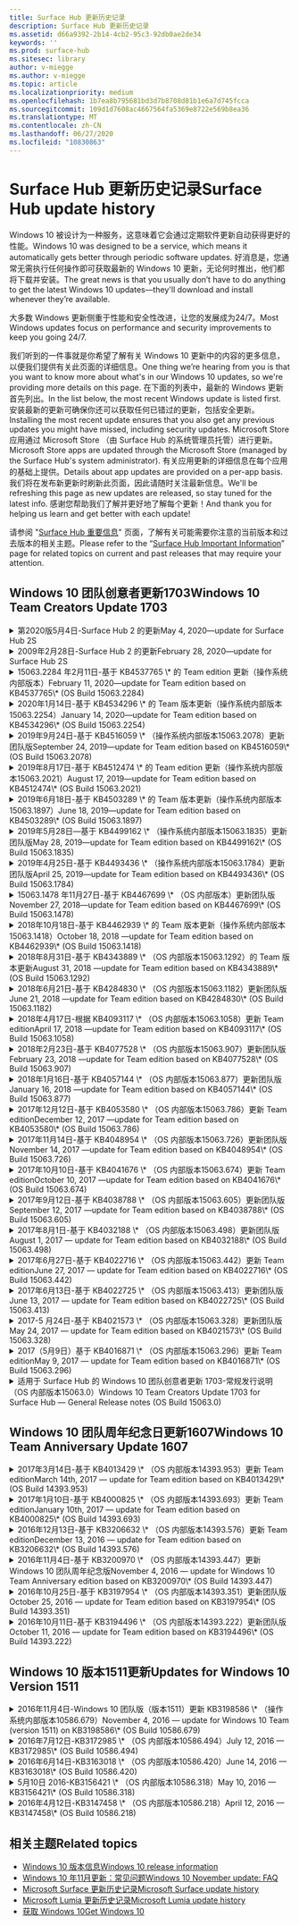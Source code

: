 ```yaml
---
title: Surface Hub 更新历史记录
description: Surface Hub 更新历史记录
ms.assetid: d66a9392-2b14-4cb2-95c3-92db0ae2de34
keywords: ''
ms.prod: surface-hub
ms.sitesec: library
author: v-miegge
ms.author: v-miegge
ms.topic: article
ms.localizationpriority: medium
ms.openlocfilehash: 1b7ea8b795681bd3d7b8708d81b1e6a7d745fcca
ms.sourcegitcommit: 109d1d7608ac4667564fa5369e8722e569b8ea36
ms.translationtype: MT
ms.contentlocale: zh-CN
ms.lasthandoff: 06/27/2020
ms.locfileid: "10830863"
---
```

# <span data-ttu-id="851b5-103">Surface Hub 更新历史记录</span><span class="sxs-lookup"><span data-stu-id="851b5-103">Surface Hub update history</span></span>

<span data-ttu-id="851b5-104">Windows 10 被设计为一种服务，这意味着它会通过定期软件更新自动获得更好的性能。</span><span class="sxs-lookup"><span data-stu-id="851b5-104">Windows 10 was designed to be a service, which means it automatically gets better through periodic software updates.</span></span> <span data-ttu-id="851b5-105">好消息是，您通常无需执行任何操作即可获取最新的 Windows 10 更新，无论何时推出，他们都将下载并安装。</span><span class="sxs-lookup"><span data-stu-id="851b5-105">The great news is that you usually don’t have to do anything to get the latest Windows 10 updates—they'll download and install whenever they’re available.</span></span>

<span data-ttu-id="851b5-106">大多数 Windows 更新侧重于性能和安全性改进，让您的发展成为24/7。</span><span class="sxs-lookup"><span data-stu-id="851b5-106">Most Windows updates focus on performance and security improvements to keep you going 24/7.</span></span>

<span data-ttu-id="851b5-107">我们听到的一件事就是你希望了解有关 Windows 10 更新中的内容的更多信息，以便我们提供有关此页面的详细信息。</span><span class="sxs-lookup"><span data-stu-id="851b5-107">One thing we’re hearing from you is that you want to know more about what's in our Windows 10 updates, so we're providing more details on this page.</span></span> <span data-ttu-id="851b5-108">在下面的列表中，最新的 Windows 更新首先列出。</span><span class="sxs-lookup"><span data-stu-id="851b5-108">In the list below, the most recent Windows update is listed first.</span></span> <span data-ttu-id="851b5-109">安装最新的更新可确保你还可以获取任何已错过的更新，包括安全更新。</span><span class="sxs-lookup"><span data-stu-id="851b5-109">Installing the most recent update ensures that you also get any previous updates you might have missed, including security updates.</span></span> <span data-ttu-id="851b5-110">Microsoft Store 应用通过 Microsoft Store （由 Surface Hub 的系统管理员托管）进行更新。</span><span class="sxs-lookup"><span data-stu-id="851b5-110">Microsoft Store apps are updated through the Microsoft Store (managed by the Surface Hub's system administrator).</span></span> <span data-ttu-id="851b5-111">有关应用更新的详细信息在每个应用的基础上提供。</span><span class="sxs-lookup"><span data-stu-id="851b5-111">Details about app updates are provided on a per-app basis.</span></span>
<span data-ttu-id="851b5-112">我们将在发布新更新时刷新此页面，因此请随时关注最新信息。</span><span class="sxs-lookup"><span data-stu-id="851b5-112">We'll be refreshing this page as new updates are released, so stay tuned for the latest info.</span></span> <span data-ttu-id="851b5-113">感谢您帮助我们了解并更好地了解每个更新！</span><span class="sxs-lookup"><span data-stu-id="851b5-113">And thank you for helping us learn and get better with each update!</span></span>

<span data-ttu-id="851b5-114">请参阅 "[Surface Hub 重要信息](https://support.microsoft.com/products/surface-devices/surface-hub)" 页面，了解有关可能需要你注意的当前版本和过去版本的相关主题。</span><span class="sxs-lookup"><span data-stu-id="851b5-114">Please refer to the “[Surface Hub Important Information](https://support.microsoft.com/products/surface-devices/surface-hub)” page for related topics on current and past releases that may require your attention.</span></span>

## <span data-ttu-id="851b5-115">Windows 10 团队创意者更新1703</span><span class="sxs-lookup"><span data-stu-id="851b5-115">Windows 10 Team Creators Update 1703</span></span>

<details>
<summary><span data-ttu-id="851b5-116">第2020版5月4日-Surface Hub 2 的更新</span><span class="sxs-lookup"><span data-stu-id="851b5-116">May 4, 2020—update for Surface Hub 2S</span></span></summary>

<span data-ttu-id="851b5-117">此更新特定于 Surface Hub 2，并提供如下所述的驱动程序和固件更新：</span><span class="sxs-lookup"><span data-stu-id="851b5-117">This update is specific to the Surface Hub 2S and provides the driver and firmware updates outlined below:</span></span>

* <span data-ttu-id="851b5-118">Surface USB 音频驱动程序-15.3.6。0</span><span class="sxs-lookup"><span data-stu-id="851b5-118">Surface USB audio driver - 15.3.6.0</span></span>
  * <span data-ttu-id="851b5-119">改善方向音频性能。</span><span class="sxs-lookup"><span data-stu-id="851b5-119">Improves directional audio performance.</span></span>
* <span data-ttu-id="851b5-120">英特尔（R）显示器音频驱动程序-10.27.0。5</span><span class="sxs-lookup"><span data-stu-id="851b5-120">Intel(R) display audio driver - 10.27.0.5</span></span>
  * <span data-ttu-id="851b5-121">改进屏幕共享方案。</span><span class="sxs-lookup"><span data-stu-id="851b5-121">Improves screen sharing scenarios.</span></span>
* <span data-ttu-id="851b5-122">英特尔（R）图形驱动程序-26.20.100.7263</span><span class="sxs-lookup"><span data-stu-id="851b5-122">Intel(R) graphics driver - 26.20.100.7263</span></span>
  * <span data-ttu-id="851b5-123">提高系统稳定性。</span><span class="sxs-lookup"><span data-stu-id="851b5-123">Improves system stability.</span></span>
* <span data-ttu-id="851b5-124">Surface System 驱动程序-1.7.139。0</span><span class="sxs-lookup"><span data-stu-id="851b5-124">Surface System driver - 1.7.139.0</span></span>
  * <span data-ttu-id="851b5-125">提高系统稳定性。</span><span class="sxs-lookup"><span data-stu-id="851b5-125">Improves system stability.</span></span>
* <span data-ttu-id="851b5-126">表面 SMC 固件更新-1.176.139。0</span><span class="sxs-lookup"><span data-stu-id="851b5-126">Surface SMC Firmware update - 1.176.139.0</span></span>
  * <span data-ttu-id="851b5-127">提高系统稳定性。</span><span class="sxs-lookup"><span data-stu-id="851b5-127">Improves system stability.</span></span>
</details>

<details>
<summary><span data-ttu-id="851b5-128">2009年2月28日-Surface Hub 2 的更新</span><span class="sxs-lookup"><span data-stu-id="851b5-128">February 28, 2020—update for Surface Hub 2S</span></span></summary>

<span data-ttu-id="851b5-129">此更新特定于 Surface Hub 2，并提供如下所述的驱动程序和固件更新：</span><span class="sxs-lookup"><span data-stu-id="851b5-129">This update is specific to the Surface Hub 2S and provides the driver and firmware updates outlined below:</span></span>

* <span data-ttu-id="851b5-130">Surface Integration 驱动程序-13.46.139。0</span><span class="sxs-lookup"><span data-stu-id="851b5-130">Surface Integration driver - 13.46.139.0</span></span> 
  * <span data-ttu-id="851b5-131">改善显示亮度方案。</span><span class="sxs-lookup"><span data-stu-id="851b5-131">Improves display brightness scenarios.</span></span>
* <span data-ttu-id="851b5-132">英特尔（R）管理引擎接口驱动程序-1914.12.0.1256</span><span class="sxs-lookup"><span data-stu-id="851b5-132">Intel(R) Management Engine Interface driver - 1914.12.0.1256</span></span>
  * <span data-ttu-id="851b5-133">提高系统稳定性。</span><span class="sxs-lookup"><span data-stu-id="851b5-133">Improves system stability.</span></span>
* <span data-ttu-id="851b5-134">表面 SMC 固件更新-1.161.139。0</span><span class="sxs-lookup"><span data-stu-id="851b5-134">Surface SMC Firmware update - 1.161.139.0</span></span>
  * <span data-ttu-id="851b5-135">改善笔的电池性能。</span><span class="sxs-lookup"><span data-stu-id="851b5-135">Improves pen battery performance.</span></span>
* <span data-ttu-id="851b5-136">Surface UEFI 更新-694.2938.768。0</span><span class="sxs-lookup"><span data-stu-id="851b5-136">Surface UEFI update - 694.2938.768.0</span></span>
  * <span data-ttu-id="851b5-137">提高系统稳定性。</span><span class="sxs-lookup"><span data-stu-id="851b5-137">Improves system stability.</span></span>
</details>

<details>
<summary><span data-ttu-id="851b5-138">15063.2284 年2月11日-基于 KB4537765 \* 的 Team edition 更新（操作系统内部版本）</span><span class="sxs-lookup"><span data-stu-id="851b5-138">February 11, 2020—update for Team edition based on KB4537765\* (OS Build 15063.2284)</span></span></summary>

<span data-ttu-id="851b5-139">对 Surface Hub 的此更新包括质量改进和安全修补程序。</span><span class="sxs-lookup"><span data-stu-id="851b5-139">This update to the Surface Hub includes quality improvements and security fixes.</span></span> <span data-ttu-id="851b5-140">在[Windows 10 更新历史记录](https://support.microsoft.com/help/4018124/windows-10-update-history)中尚未概括介绍 Surface Hub 的关键更新，包括：</span><span class="sxs-lookup"><span data-stu-id="851b5-140">Key updates to Surface Hub, not already outlined in [Windows 10 Update History](https://support.microsoft.com/help/4018124/windows-10-update-history), include:</span></span>

* <span data-ttu-id="851b5-141">解决了 Skype for Business 通话期间，其他参与者无法听到集线器2的问题。</span><span class="sxs-lookup"><span data-stu-id="851b5-141">Resolves an issue where the Hub 2S cannot be heard well by other participants during Skype for Business calls.</span></span>
* <span data-ttu-id="851b5-142">提高 Surface Hub 上某些阿拉伯语、希伯来语和其他 RTL 语言使用方案的可靠性。</span><span class="sxs-lookup"><span data-stu-id="851b5-142">Improves reliability for some Arabic, Hebrew, and other RTL language usage scenarios on Surface Hub.</span></span>

<span data-ttu-id="851b5-143">请参阅[Surface Hub 管理员指南](https://docs.microsoft.com/surface-hub/)，了解如何启用/禁用设备功能和服务。</span><span class="sxs-lookup"><span data-stu-id="851b5-143">Please refer to the [Surface Hub Admin guide](https://docs.microsoft.com/surface-hub/) for enabling/disabling device features and services.</span></span><span data-ttu-id="851b5-144">
\*[KB4537765](https://support.microsoft.com/help/4537765)</span><span class="sxs-lookup"><span data-stu-id="851b5-144">
\*[KB4537765](https://support.microsoft.com/help/4537765)</span></span>
</details>

<details>
<summary><span data-ttu-id="851b5-145">2020年1月14日-基于 KB4534296 \* 的 Team 版本更新（操作系统内部版本15063.2254）</span><span class="sxs-lookup"><span data-stu-id="851b5-145">January 14, 2020—update for Team edition based on KB4534296\* (OS Build 15063.2254)</span></span></summary>

<span data-ttu-id="851b5-146">对 Surface Hub 的此更新包括质量改进和安全修补程序。</span><span class="sxs-lookup"><span data-stu-id="851b5-146">This update to the Surface Hub includes quality improvements and security fixes.</span></span> <span data-ttu-id="851b5-147">在[Windows 10 更新历史记录](https://support.microsoft.com/help/4018124/windows-10-update-history)中尚未概括介绍 Surface Hub 的关键更新，包括：</span><span class="sxs-lookup"><span data-stu-id="851b5-147">Key updates to Surface Hub, not already outlined in [Windows 10 Update History](https://support.microsoft.com/help/4018124/windows-10-update-history), include:</span></span>

* <span data-ttu-id="851b5-148">解决 Microsoft Surface Hub 2 的日志收集问题。</span><span class="sxs-lookup"><span data-stu-id="851b5-148">Addresses an issue with log collection for Microsoft Surface Hub 2S.</span></span>

<span data-ttu-id="851b5-149">请参阅[Surface Hub 管理员指南](https://docs.microsoft.com/surface-hub/)，了解如何启用/禁用设备功能和服务。</span><span class="sxs-lookup"><span data-stu-id="851b5-149">Please refer to the [Surface Hub Admin guide](https://docs.microsoft.com/surface-hub/) for enabling/disabling device features and services.</span></span><span data-ttu-id="851b5-150">
\*[KB4534296](https://support.microsoft.com/help/4534296)</span><span class="sxs-lookup"><span data-stu-id="851b5-150">
\*[KB4534296](https://support.microsoft.com/help/4534296)</span></span>
</details>

<details>
<summary><span data-ttu-id="851b5-151">2019年9月24日-基于 KB4516059 \* （操作系统内部版本15063.2078）更新团队版</span><span class="sxs-lookup"><span data-stu-id="851b5-151">September 24, 2019—update for Team edition based on KB4516059\*  (OS Build 15063.2078)</span></span></summary>

<span data-ttu-id="851b5-152">对 Surface Hub 的此更新包括质量改进和安全修补程序。</span><span class="sxs-lookup"><span data-stu-id="851b5-152">This update to the Surface Hub includes quality improvements and security fixes.</span></span> <span data-ttu-id="851b5-153">在[Windows 10 更新历史记录](https://support.microsoft.com/help/4018124/windows-10-update-history)中尚未概括介绍 Surface Hub 的关键更新，包括：</span><span class="sxs-lookup"><span data-stu-id="851b5-153">Key updates to Surface Hub, not already outlined in [Windows 10 Update History](https://support.microsoft.com/help/4018124/windows-10-update-history), include:</span></span>

 * <span data-ttu-id="851b5-154">更新到 Surface Hub 2 恢复设置页面，准确反映恢复选项。</span><span class="sxs-lookup"><span data-stu-id="851b5-154">Update to Surface Hub 2S Recovery Settings page to accurately reflect recovery options.</span></span>
 * <span data-ttu-id="851b5-155">更新到 Surface Hub 2 的 "欢迎" 屏幕以改善设备 recognizability。</span><span class="sxs-lookup"><span data-stu-id="851b5-155">Update to Surface Hub 2S Welcome screen to improve device recognizability.</span></span>
 * <span data-ttu-id="851b5-156">解决 Windows Team Edition shell 后台无法正确显示的问题。</span><span class="sxs-lookup"><span data-stu-id="851b5-156">Addressed an issue with the Windows Team Edition shell background displaying incorrectly.</span></span>
 * <span data-ttu-id="851b5-157">解决了使用 MDM 策略配置时 "开始" 菜单布局的持久性问题。</span><span class="sxs-lookup"><span data-stu-id="851b5-157">Addressed an issue with Start Menu layout persistence when configured using MDM policy.</span></span>
 * <span data-ttu-id="851b5-158">修复了浏览某些内部网站时发生的 Microsoft Edge 中的问题。</span><span class="sxs-lookup"><span data-stu-id="851b5-158">Fixed an issue in Microsoft Edge that occurs when browsing some internal websites.</span></span>
 * <span data-ttu-id="851b5-159">修复了在全屏模式下进行演示时出现的 Skype for business 问题。</span><span class="sxs-lookup"><span data-stu-id="851b5-159">Fixed an issue in Skype for Business that occurs when presenting in full-screen mode.</span></span>

<span data-ttu-id="851b5-160">请参阅[Surface Hub 管理员指南](https://docs.microsoft.com/surface-hub/)，了解如何启用/禁用设备功能和服务。</span><span class="sxs-lookup"><span data-stu-id="851b5-160">Please refer to the [Surface Hub Admin guide](https://docs.microsoft.com/surface-hub/) for enabling/disabling device features and services.</span></span><span data-ttu-id="851b5-161">
\*[KB4503289](https://support.microsoft.com/help/4503289)</span><span class="sxs-lookup"><span data-stu-id="851b5-161">
\*[KB4503289](https://support.microsoft.com/help/4503289)</span></span>
</details>

<details>
<summary><span data-ttu-id="851b5-162">2019年8月17日-基于 KB4512474 \* 的 Team edition 更新（操作系统内部版本15063.2021）</span><span class="sxs-lookup"><span data-stu-id="851b5-162">August 17, 2019—update for Team edition based on KB4512474\*  (OS Build 15063.2021)</span></span></summary>

<span data-ttu-id="851b5-163">对 Surface Hub 的此更新包括质量改进和安全修补程序。</span><span class="sxs-lookup"><span data-stu-id="851b5-163">This update to the Surface Hub includes quality improvements and security fixes.</span></span> <span data-ttu-id="851b5-164">在[Windows 10 更新历史记录](https://support.microsoft.com/help/4018124/windows-10-update-history)中尚未概括介绍 Surface Hub 的关键更新，包括：</span><span class="sxs-lookup"><span data-stu-id="851b5-164">Key updates to Surface Hub, not already outlined in [Windows 10 Update History](https://support.microsoft.com/help/4018124/windows-10-update-history), include:</span></span>

 * <span data-ttu-id="851b5-165">确保集线器2的视频输出默认为 "重复" 模式。</span><span class="sxs-lookup"><span data-stu-id="851b5-165">Ensures that Video Out on Hub 2S defaults to "Duplicate" mode.</span></span>
 * <span data-ttu-id="851b5-166">提高了 Surface Hub 上的一些阿拉伯语语言使用方案的可靠性。</span><span class="sxs-lookup"><span data-stu-id="851b5-166">Improves reliability for some Arabic language usage scenarios on Surface Hub.</span></span>

<span data-ttu-id="851b5-167">请参阅[Surface Hub 管理员指南](https://docs.microsoft.com/surface-hub/)，了解如何启用/禁用设备功能和服务。</span><span class="sxs-lookup"><span data-stu-id="851b5-167">Please refer to the [Surface Hub Admin guide](https://docs.microsoft.com/surface-hub/) for enabling/disabling device features and services.</span></span><span data-ttu-id="851b5-168">
\*[KB4503289](https://support.microsoft.com/help/4503289)</span><span class="sxs-lookup"><span data-stu-id="851b5-168">
\*[KB4503289](https://support.microsoft.com/help/4503289)</span></span>
 </details>

<details>
<summary><span data-ttu-id="851b5-169">2019年6月18日-基于 KB4503289 \* 的 Team 版本更新（操作系统内部版本15063.1897）</span><span class="sxs-lookup"><span data-stu-id="851b5-169">June 18, 2019—update for Team edition based on KB4503289\*  (OS Build 15063.1897)</span></span></summary>

<span data-ttu-id="851b5-170">对 Surface Hub 的此更新包括质量改进和安全修补程序。</span><span class="sxs-lookup"><span data-stu-id="851b5-170">This update to the Surface Hub includes quality improvements and security fixes.</span></span> <span data-ttu-id="851b5-171">在[Windows 10 更新历史记录](https://support.microsoft.com/help/4018124/windows-10-update-history)中尚未概括介绍 Surface Hub 的关键更新，包括：</span><span class="sxs-lookup"><span data-stu-id="851b5-171">Key updates to Surface Hub, not already outlined in [Windows 10 Update History](https://support.microsoft.com/help/4018124/windows-10-update-history), include:</span></span>

* <span data-ttu-id="851b5-172">解决了阻止用户使用 Azure Active Directory 帐户登录到 Microsoft Surface Hub 设备的问题。</span><span class="sxs-lookup"><span data-stu-id="851b5-172">Addresses an issue preventing a user from signing in to a Microsoft Surface Hub device with an Azure Active Directory account.</span></span> <span data-ttu-id="851b5-173">出现此问题的原因是以前的会话未成功结束。</span><span class="sxs-lookup"><span data-stu-id="851b5-173">This issue occurs because a previous session did not end successfully.</span></span>
* <span data-ttu-id="851b5-174">将对 TLS 1.2 连接的支持添加到设备帐户设置方案中的标识提供程序和 Exchange。</span><span class="sxs-lookup"><span data-stu-id="851b5-174">Adds support for TLS 1.2 connections to identity providers and Exchange in device account setup scenarios.</span></span>
* <span data-ttu-id="851b5-175">修复了在集线器2上的硬件诊断应用的可靠性。</span><span class="sxs-lookup"><span data-stu-id="851b5-175">Fixes to improve reliability of Hardware Diagnostic App on Hub 2S.</span></span> 
* <span data-ttu-id="851b5-176">修复以改进对集线器2的首次运行设置体验的一致性。</span><span class="sxs-lookup"><span data-stu-id="851b5-176">Fix to improve consistency of first-run setup experience on Hub 2S.</span></span> 

<span data-ttu-id="851b5-177">请参阅[Surface Hub 管理员指南](https://docs.microsoft.com/surface-hub/)，了解如何启用/禁用设备功能和服务。</span><span class="sxs-lookup"><span data-stu-id="851b5-177">Please refer to the [Surface Hub Admin guide](https://docs.microsoft.com/surface-hub/) for enabling/disabling device features and services.</span></span><span data-ttu-id="851b5-178">
\*[KB4503289](https://support.microsoft.com/help/4503289)</span><span class="sxs-lookup"><span data-stu-id="851b5-178">
\*[KB4503289](https://support.microsoft.com/help/4503289)</span></span>
</details>

<details>
<summary><span data-ttu-id="851b5-179">2019年5月28日—基于 KB4499162 \* （操作系统内部版本15063.1835）更新团队版</span><span class="sxs-lookup"><span data-stu-id="851b5-179">May 28, 2019—update for Team edition based on KB4499162\*  (OS Build 15063.1835)</span></span></summary>

<span data-ttu-id="851b5-180">对 Surface Hub 的此更新包括质量改进和安全修补程序。</span><span class="sxs-lookup"><span data-stu-id="851b5-180">This update to the Surface Hub includes quality improvements and security fixes.</span></span> <span data-ttu-id="851b5-181">在[Windows 10 更新历史记录](https://support.microsoft.com/help/4018124/windows-10-update-history)中尚未概括介绍 Surface Hub 的关键更新，包括：</span><span class="sxs-lookup"><span data-stu-id="851b5-181">Key updates to Surface Hub, not already outlined in [Windows 10 Update History](https://support.microsoft.com/help/4018124/windows-10-update-history), include:</span></span>

* <span data-ttu-id="851b5-182">确保在启用 "使用设备帐户凭据" 功能后，不提示 Surface Hub 用户输入代理凭据。</span><span class="sxs-lookup"><span data-stu-id="851b5-182">Ensures that Surface Hub users aren't prompted to enter proxy credentials after the "Use device account credentials" feature has been enabled.</span></span>
* <span data-ttu-id="851b5-183">解决了由于音频/视频未使用正确的代理而导致 Skype 连接无法定期失败的问题。</span><span class="sxs-lookup"><span data-stu-id="851b5-183">Resolves an issue where Skype connections fail periodically because audio/video isn't using the correct proxy.</span></span>
* <span data-ttu-id="851b5-184">在 Skype for Business 中添加对 TLS 1.2 的支持。</span><span class="sxs-lookup"><span data-stu-id="851b5-184">Adds support for TLS 1.2 in Skype for Business.</span></span>
* <span data-ttu-id="851b5-185">当 Skype 服务器已禁用 TLS 1.0 或 TLS 1.1 时，解决 Skype 客户端中的 SIP 连接故障。</span><span class="sxs-lookup"><span data-stu-id="851b5-185">Resolves a SIP connection failure in the Skype client when the Skype server has TLS 1.0 or TLS 1.1 disabled.</span></span>

<span data-ttu-id="851b5-186">请参阅[Surface Hub 管理员指南](https://docs.microsoft.com/surface-hub/)，了解如何启用/禁用设备功能和服务。</span><span class="sxs-lookup"><span data-stu-id="851b5-186">Please refer to the [Surface Hub Admin guide](https://docs.microsoft.com/surface-hub/) for enabling/disabling device features and services.</span></span><span data-ttu-id="851b5-187">
\*[KB4499162](https://support.microsoft.com/help/4499162)</span><span class="sxs-lookup"><span data-stu-id="851b5-187">
\*[KB4499162](https://support.microsoft.com/help/4499162)</span></span>
</details>

<details>
<summary><span data-ttu-id="851b5-188">2019年4月25日-基于 KB4493436 \* （操作系统内部版本15063.1784）更新团队版</span><span class="sxs-lookup"><span data-stu-id="851b5-188">April 25, 2019—update for Team edition based on KB4493436\*  (OS Build 15063.1784)</span></span></summary>

<span data-ttu-id="851b5-189">对 Surface Hub 的此更新包括质量改进和安全修补程序。</span><span class="sxs-lookup"><span data-stu-id="851b5-189">This update to the Surface Hub includes quality improvements and security fixes.</span></span> <span data-ttu-id="851b5-190">在[Windows 10 更新历史记录](https://support.microsoft.com/help/4018124/windows-10-update-history)中尚未概括介绍 Surface Hub 的关键更新，包括：</span><span class="sxs-lookup"><span data-stu-id="851b5-190">Key updates to Surface Hub, not already outlined in [Windows 10 Update History](https://support.microsoft.com/help/4018124/windows-10-update-history), include:</span></span>

* <span data-ttu-id="851b5-191">解决与 Surface Hub 连接的某些 USB 设备的视频和音频同步问题。</span><span class="sxs-lookup"><span data-stu-id="851b5-191">Resolves video and audio sync issue with some USB devices that are connected to the Surface Hub.</span></span>

<span data-ttu-id="851b5-192">请参阅[Surface Hub 管理员指南](https://docs.microsoft.com/surface-hub/)，了解如何启用/禁用设备功能和服务。</span><span class="sxs-lookup"><span data-stu-id="851b5-192">Please refer to the [Surface Hub Admin guide](https://docs.microsoft.com/surface-hub/) for enabling/disabling device features and services.</span></span><span data-ttu-id="851b5-193">
\*[KB4493436](https://support.microsoft.com/help/4493436)</span><span class="sxs-lookup"><span data-stu-id="851b5-193">
\*[KB4493436](https://support.microsoft.com/help/4493436)</span></span>
</details>

<details>
<summary><span data-ttu-id="851b5-194">15063.1478 年11月27日-基于 KB4467699 \* （OS 内部版本）更新团队版</span><span class="sxs-lookup"><span data-stu-id="851b5-194">November 27, 2018—update for Team edition based on KB4467699\*  (OS Build 15063.1478)</span></span></summary>

<span data-ttu-id="851b5-195">对 Surface Hub 的此更新包括质量改进和安全修补程序。</span><span class="sxs-lookup"><span data-stu-id="851b5-195">This update to the Surface Hub includes quality improvements and security fixes.</span></span> <span data-ttu-id="851b5-196">在[Windows 10 更新历史记录](https://support.microsoft.com/help/4018124/windows-10-update-history)中尚未概括介绍 Surface Hub 的关键更新，包括：</span><span class="sxs-lookup"><span data-stu-id="851b5-196">Key updates to Surface Hub, not already outlined in [Windows 10 Update History](https://support.microsoft.com/help/4018124/windows-10-update-history), include:</span></span>

* <span data-ttu-id="851b5-197">解决了阻止某些用户登录到 "我的会议和文件" 的问题。</span><span class="sxs-lookup"><span data-stu-id="851b5-197">Addresses an issue that prevents some users from Signing-In to “My Meetings and Files.”</span></span>

<span data-ttu-id="851b5-198">请参阅[Surface Hub 管理员指南](https://docs.microsoft.com/surface-hub/)，了解如何启用/禁用设备功能和服务。</span><span class="sxs-lookup"><span data-stu-id="851b5-198">Please refer to the [Surface Hub Admin guide](https://docs.microsoft.com/surface-hub/) for enabling/disabling device features and services.</span></span><span data-ttu-id="851b5-199">
\*[KBKB4467699](https://support.microsoft.com/help/KB4467699)</span><span class="sxs-lookup"><span data-stu-id="851b5-199">
\*[KBKB4467699](https://support.microsoft.com/help/KB4467699)</span></span>
</details>

<details>
<summary><span data-ttu-id="851b5-200">2018年10月18日-基于 KB4462939 \* 的 Team 版本更新（操作系统内部版本15063.1418）</span><span class="sxs-lookup"><span data-stu-id="851b5-200">October 18, 2018 —update for Team edition based on KB4462939\*  (OS Build 15063.1418)</span></span></summary>

<span data-ttu-id="851b5-201">对 Surface Hub 的此更新包括质量改进和安全修补程序。</span><span class="sxs-lookup"><span data-stu-id="851b5-201">This update to the Surface Hub includes quality improvements and security fixes.</span></span> <span data-ttu-id="851b5-202">在[Windows 10 更新历史记录](https://support.microsoft.com/help/4018124/windows-10-update-history)中尚未概括介绍 Surface Hub 的关键更新，包括：</span><span class="sxs-lookup"><span data-stu-id="851b5-202">Key updates to Surface Hub, not already outlined in [Windows 10 Update History](https://support.microsoft.com/help/4018124/windows-10-update-history), include:</span></span>

* <span data-ttu-id="851b5-203">Skype for Business 修补程序：</span><span class="sxs-lookup"><span data-stu-id="851b5-203">Skype for Business fixes:</span></span> 
  * <span data-ttu-id="851b5-204">解决从睡眠状态恢复时的 Skype for Business 连接问题</span><span class="sxs-lookup"><span data-stu-id="851b5-204">Resolves Skype for Business connection issue when resuming from sleep</span></span>
  * <span data-ttu-id="851b5-205">解决了在设备连接到 Internet 时的 Skype for Business 网络连接问题</span><span class="sxs-lookup"><span data-stu-id="851b5-205">Resolves Skype for Business network connection issue, when device is connected to Internet</span></span>
  * <span data-ttu-id="851b5-206">解决从目录中搜索用户时的 Skype for Business 崩溃问题</span><span class="sxs-lookup"><span data-stu-id="851b5-206">Resolves Skype for Business crash when searching for users from directory</span></span>
* <span data-ttu-id="851b5-207">解决了在企业代理环境中中心错误地报告 "无 Internet 连接" 的问题。</span><span class="sxs-lookup"><span data-stu-id="851b5-207">Resolves issue where the Hub mistakenly reports “No Internet connection” in enterprise proxy environments.</span></span>
* <span data-ttu-id="851b5-208">实施了一项功能，使客户能够通过新的白板体验。</span><span class="sxs-lookup"><span data-stu-id="851b5-208">Implemented a feature allowing customers to op-in to a new Whiteboard experience.</span></span>

<span data-ttu-id="851b5-209">请参阅[Surface Hub 管理员指南](https://docs.microsoft.com/surface-hub/)，了解如何启用/禁用设备功能和服务。</span><span class="sxs-lookup"><span data-stu-id="851b5-209">Please refer to the [Surface Hub Admin guide](https://docs.microsoft.com/surface-hub/) for enabling/disabling device features and services.</span></span><span data-ttu-id="851b5-210">
\*[KB4462939](https://support.microsoft.com/help/4462939)</span><span class="sxs-lookup"><span data-stu-id="851b5-210">
\*[KB4462939](https://support.microsoft.com/help/4462939)</span></span>
</details>

<details>
<summary><span data-ttu-id="851b5-211">2018年8月31日-基于 KB4343889 \* （OS 内部版本15063.1292）的 Team 版本更新</span><span class="sxs-lookup"><span data-stu-id="851b5-211">August 31, 2018 —update for Team edition based on KB4343889\* (OS Build 15063.1292)</span></span></summary>

<span data-ttu-id="851b5-212">对 Surface Hub 的此更新包括质量改进和安全修补程序。</span><span class="sxs-lookup"><span data-stu-id="851b5-212">This update to the Surface Hub includes quality improvements and security fixes.</span></span> <span data-ttu-id="851b5-213">在[Windows 10 更新历史记录](https://support.microsoft.com/help/4018124/windows-10-update-history)中尚未概括介绍 Surface Hub 的关键更新，包括：</span><span class="sxs-lookup"><span data-stu-id="851b5-213">Key updates to Surface Hub, not already outlined in [Windows 10 Update History](https://support.microsoft.com/help/4018124/windows-10-update-history), include:</span></span>

* <span data-ttu-id="851b5-214">添加对 Microsoft 团队的支持</span><span class="sxs-lookup"><span data-stu-id="851b5-214">Adds support for Microsoft Teams</span></span>
* <span data-ttu-id="851b5-215">解决 Intune 注册的任务管理问题</span><span class="sxs-lookup"><span data-stu-id="851b5-215">Resolves task management issue with Intune registration</span></span>
* <span data-ttu-id="851b5-216">使管理员能够为中心禁用即时消息和电子邮件服务</span><span class="sxs-lookup"><span data-stu-id="851b5-216">Enables Administrators to disable Instant Messaging and Email services for the Hub</span></span>
* <span data-ttu-id="851b5-217">针对 Surface Hub Skype for Business 应用程序的其他 bug 修复和可靠性改进</span><span class="sxs-lookup"><span data-stu-id="851b5-217">Additional bug fixes and reliability improvements for the Surface Hub Skype for Business App</span></span>

<span data-ttu-id="851b5-218">请参阅[Surface Hub 管理员指南](https://docs.microsoft.com/surface-hub/)，了解如何启用/禁用设备功能和服务。</span><span class="sxs-lookup"><span data-stu-id="851b5-218">Please refer to the [Surface Hub Admin guide](https://docs.microsoft.com/surface-hub/) for enabling/disabling device features and services.</span></span><span data-ttu-id="851b5-219">
\*[KB4343889](https://support.microsoft.com/help/4343889)</span><span class="sxs-lookup"><span data-stu-id="851b5-219">
\*[KB4343889](https://support.microsoft.com/help/4343889)</span></span>
</details>

<details>
<summary><span data-ttu-id="851b5-220">2018年6月21日-基于 KB4284830 \* （OS 内部版本15063.1182）更新团队版</span><span class="sxs-lookup"><span data-stu-id="851b5-220">June 21, 2018 —update for Team edition based on KB4284830\* (OS Build 15063.1182)</span></span></summary>

<span data-ttu-id="851b5-221">对 Surface Hub 的此更新包括质量改进和安全修补程序。</span><span class="sxs-lookup"><span data-stu-id="851b5-221">This update to the Surface Hub includes quality improvements and security fixes.</span></span> <span data-ttu-id="851b5-222">在[Windows 10 更新历史记录](https://support.microsoft.com/help/4018124/windows-10-update-history)中尚未概括介绍 Surface Hub 的关键更新，包括：</span><span class="sxs-lookup"><span data-stu-id="851b5-222">Key updates to Surface Hub, not already outlined in [Windows 10 Update History](https://support.microsoft.com/help/4018124/windows-10-update-history), include:</span></span>

* <span data-ttu-id="851b5-223">在 EMEA 地区对 GDPR 要求的支持的遥测更改</span><span class="sxs-lookup"><span data-stu-id="851b5-223">Telemetry change in support of GDPR requirements in EMEA</span></span>

<span data-ttu-id="851b5-224">请参阅[Surface Hub 管理员指南](https://docs.microsoft.com/surface-hub/)，了解如何启用/禁用设备功能和服务。</span><span class="sxs-lookup"><span data-stu-id="851b5-224">Please refer to the [Surface Hub Admin guide](https://docs.microsoft.com/surface-hub/) for enabling/disabling device features and services.</span></span><span data-ttu-id="851b5-225">
\*[KB4284830](https://support.microsoft.com/help/KB4284830)</span><span class="sxs-lookup"><span data-stu-id="851b5-225">
\*[KB4284830](https://support.microsoft.com/help/KB4284830)</span></span>
</details>

<details>
<summary><span data-ttu-id="851b5-226">2018年4月17日-根据 KB4093117 \* （OS 内部版本15063.1058）更新 Team edition</span><span class="sxs-lookup"><span data-stu-id="851b5-226">April 17, 2018 —update for Team edition based on KB4093117\* (OS Build 15063.1058)</span></span></summary>

<span data-ttu-id="851b5-227">对 Surface Hub 的此更新包括质量改进和安全修补程序。</span><span class="sxs-lookup"><span data-stu-id="851b5-227">This update to the Surface Hub includes quality improvements and security fixes.</span></span> <span data-ttu-id="851b5-228">在[Windows 10 更新历史记录](https://support.microsoft.com/help/4018124/windows-10-update-history)中尚未概括介绍 Surface Hub 的关键更新，包括：</span><span class="sxs-lookup"><span data-stu-id="851b5-228">Key updates to Surface Hub, not already outlined in [Windows 10 Update History](https://support.microsoft.com/help/4018124/windows-10-update-history), include:</span></span>

* <span data-ttu-id="851b5-229">解决有线投影问题</span><span class="sxs-lookup"><span data-stu-id="851b5-229">Resolves a wired projection issue</span></span>
* <span data-ttu-id="851b5-230">为某些 MDM （移动设备管理）策略启用批量更新</span><span class="sxs-lookup"><span data-stu-id="851b5-230">Enables bulk update for certain MDM (Mobile Device Management) policies</span></span>
* <span data-ttu-id="851b5-231">解决国际电话的电话拨号程序问题</span><span class="sxs-lookup"><span data-stu-id="851b5-231">Resolves phone dialer issue with international calls</span></span>
* <span data-ttu-id="851b5-232">解决两个 Surface Hub 加入同一会议时的图像解析问题</span><span class="sxs-lookup"><span data-stu-id="851b5-232">Addresses image resolution issue when 2 Surface Hubs join the same meeting</span></span>
* <span data-ttu-id="851b5-233">解决 OMS （Operations Management Suite）证书处理错误</span><span class="sxs-lookup"><span data-stu-id="851b5-233">Resolves OMS (Operations Management Suite) certificate handling error</span></span>
* <span data-ttu-id="851b5-234">解决了在会话结束时清理的安全问题</span><span class="sxs-lookup"><span data-stu-id="851b5-234">Addresses a security issue when cleaning up at the end of a session</span></span>
* <span data-ttu-id="851b5-235">解决在将 Surface Hub 指定到通道149到165时的 Miracast 问题</span><span class="sxs-lookup"><span data-stu-id="851b5-235">Addresses Miracast issue, when Surface Hub is specified to channels 149 through 165</span></span>
  * <span data-ttu-id="851b5-236">由于地区政府的规定，频道149至165将继续在欧洲、日本或以色列不可用</span><span class="sxs-lookup"><span data-stu-id="851b5-236">Channels 149 through 165 will continue to be unusable in Europe, Japan or Israel due to regional governmental regulations</span></span>

<span data-ttu-id="851b5-237">请参阅[Surface Hub 管理员指南](https://docs.microsoft.com/surface-hub/)，了解如何启用/禁用设备功能和服务。</span><span class="sxs-lookup"><span data-stu-id="851b5-237">Please refer to the [Surface Hub Admin guide](https://docs.microsoft.com/surface-hub/) for enabling/disabling device features and services.</span></span><span data-ttu-id="851b5-238">
\*[KB4093117](https://support.microsoft.com/help/4093117)</span><span class="sxs-lookup"><span data-stu-id="851b5-238">
\*[KB4093117](https://support.microsoft.com/help/4093117)</span></span>
</details>

<details>
<summary><span data-ttu-id="851b5-239">2018年2月23日-基于 KB4077528 \* （OS 内部版本15063.907）更新团队版</span><span class="sxs-lookup"><span data-stu-id="851b5-239">February 23, 2018 —update for Team edition based on KB4077528\* (OS Build 15063.907)</span></span></summary>

<span data-ttu-id="851b5-240">对 Surface Hub 的此更新包括质量改进和安全修补程序。</span><span class="sxs-lookup"><span data-stu-id="851b5-240">This update to the Surface Hub includes quality improvements and security fixes.</span></span> <span data-ttu-id="851b5-241">在[Windows 10 更新历史记录](https://support.microsoft.com/help/4018124/windows-10-update-history)中尚未概括介绍 Surface Hub 的关键更新，包括：</span><span class="sxs-lookup"><span data-stu-id="851b5-241">Key updates to Surface Hub, not already outlined in [Windows 10 Update History](https://support.microsoft.com/help/4018124/windows-10-update-history), include:</span></span>

* <span data-ttu-id="851b5-242">解决了未正确应用 MDM 设置的问题</span><span class="sxs-lookup"><span data-stu-id="851b5-242">Resolved an issue where MDM settings were not being correctly applied</span></span>
* <span data-ttu-id="851b5-243">改进的清理过程</span><span class="sxs-lookup"><span data-stu-id="851b5-243">Improved Cleanup process</span></span>

<span data-ttu-id="851b5-244">请参阅[Surface Hub 管理员指南](https://docs.microsoft.com/surface-hub/)，了解如何启用/禁用设备功能和服务。</span><span class="sxs-lookup"><span data-stu-id="851b5-244">Please refer to the [Surface Hub Admin guide](https://docs.microsoft.com/surface-hub/) for enabling/disabling device features and services.</span></span><span data-ttu-id="851b5-245">
\*[KB4077528](https://support.microsoft.com/help/4077528)</span><span class="sxs-lookup"><span data-stu-id="851b5-245">
\*[KB4077528](https://support.microsoft.com/help/4077528)</span></span>
</details>

<details>
<summary><span data-ttu-id="851b5-246">2018年1月16日-基于 KB4057144 \* （OS 内部版本15063.877）更新团队版</span><span class="sxs-lookup"><span data-stu-id="851b5-246">January 16, 2018 —update for Team edition based on KB4057144\* (OS Build 15063.877)</span></span></summary>

<span data-ttu-id="851b5-247">对 Surface Hub 的此更新包括质量改进和安全修补程序。</span><span class="sxs-lookup"><span data-stu-id="851b5-247">This update to the Surface Hub includes quality improvements and security fixes.</span></span> <span data-ttu-id="851b5-248">在[Windows 10 更新历史记录](https://support.microsoft.com/help/4018124/windows-10-update-history)中尚未概括介绍 Surface Hub 的关键更新，包括：</span><span class="sxs-lookup"><span data-stu-id="851b5-248">Key updates to Surface Hub, not already outlined in [Windows 10 Update History](https://support.microsoft.com/help/4018124/windows-10-update-history), include:</span></span>

* <span data-ttu-id="851b5-249">通过 MDM 添加管理 "开始" 菜单磁贴布局的功能</span><span class="sxs-lookup"><span data-stu-id="851b5-249">Adds ability to manage Start Menu tile layout via MDM</span></span>
* <span data-ttu-id="851b5-250">有关密码旋转配置的 MDM 错误修复</span><span class="sxs-lookup"><span data-stu-id="851b5-250">MDM bug fix on password rotation configuration</span></span>

<span data-ttu-id="851b5-251">请参阅[Surface Hub 管理员指南](https://docs.microsoft.com/surface-hub/)，了解如何启用/禁用设备功能和服务。</span><span class="sxs-lookup"><span data-stu-id="851b5-251">Please refer to the [Surface Hub Admin guide](https://docs.microsoft.com/surface-hub/) for enabling/disabling device features and services.</span></span><span data-ttu-id="851b5-252">
\*[KB4057144](https://support.microsoft.com/help/4057144)</span><span class="sxs-lookup"><span data-stu-id="851b5-252">
\*[KB4057144](https://support.microsoft.com/help/4057144)</span></span>
</details>

<details>
<summary><span data-ttu-id="851b5-253">2017年12月12日-基于 KB4053580 \* （OS 内部版本15063.786）更新 Team edition</span><span class="sxs-lookup"><span data-stu-id="851b5-253">December 12, 2017 —update for Team edition based on KB4053580\* (OS Build 15063.786)</span></span></summary>

<span data-ttu-id="851b5-254">对 Surface Hub 的此更新包括质量改进和安全修补程序。</span><span class="sxs-lookup"><span data-stu-id="851b5-254">This update to the Surface Hub includes quality improvements and security fixes.</span></span> <span data-ttu-id="851b5-255">在[Windows 10 更新历史记录](https://support.microsoft.com/help/4018124/windows-10-update-history)中尚未概括介绍 Surface Hub 的关键更新，包括：</span><span class="sxs-lookup"><span data-stu-id="851b5-255">Key updates to Surface Hub, not already outlined in [Windows 10 Update History](https://support.microsoft.com/help/4018124/windows-10-update-history), include:</span></span>

* <span data-ttu-id="851b5-256">解决 Skype for Business 通话期间摄像头视频闪烁（撕裂或闪烁）的情况</span><span class="sxs-lookup"><span data-stu-id="851b5-256">Resolves camera video flashes (tearing or flickers) during Skype for Business calls</span></span>
* <span data-ttu-id="851b5-257">解决了通知中心 SSD ID 问题</span><span class="sxs-lookup"><span data-stu-id="851b5-257">Resolves Notification Center SSD ID issue</span></span>

<span data-ttu-id="851b5-258">请参阅[Surface Hub 管理员指南](https://docs.microsoft.com/surface-hub/)，了解如何启用/禁用设备功能和服务。</span><span class="sxs-lookup"><span data-stu-id="851b5-258">Please refer to the [Surface Hub Admin guide](https://docs.microsoft.com/surface-hub/) for enabling/disabling device features and services.</span></span><span data-ttu-id="851b5-259">
\*[KB4053580](https://support.microsoft.com/help/4053580)</span><span class="sxs-lookup"><span data-stu-id="851b5-259">
\*[KB4053580](https://support.microsoft.com/help/4053580)</span></span>
</details>

<details>
<summary><span data-ttu-id="851b5-260">2017年11月14日-基于 KB4048954 \* （OS 内部版本15063.726）更新团队版</span><span class="sxs-lookup"><span data-stu-id="851b5-260">November 14, 2017 —update for Team edition based on KB4048954\* (OS Build 15063.726)</span></span></summary>

<span data-ttu-id="851b5-261">对 Surface Hub 的此更新包括质量改进和安全修补程序。</span><span class="sxs-lookup"><span data-stu-id="851b5-261">This update to the Surface Hub includes quality improvements and security fixes.</span></span> <span data-ttu-id="851b5-262">在[Windows 10 更新历史记录](https://support.microsoft.com/help/4018124/windows-10-update-history)中尚未概括介绍 Surface Hub 的关键更新，包括：</span><span class="sxs-lookup"><span data-stu-id="851b5-262">Key updates to Surface Hub, not already outlined in [Windows 10 Update History](https://support.microsoft.com/help/4018124/windows-10-update-history), include:</span></span>

* <span data-ttu-id="851b5-263">允许客户使用 MDM 策略启用 802.1 x 有线网络身份验证的功能更新。</span><span class="sxs-lookup"><span data-stu-id="851b5-263">Feature update that allows customers to enable 802.1x wired network authentication using MDM policy.</span></span>
* <span data-ttu-id="851b5-264">一个功能更新，使用户可以在打开文件时动态选择其选择的应用程序。</span><span class="sxs-lookup"><span data-stu-id="851b5-264">A feature update that enables users to dynamically select an application of their choice when opening a file.</span></span>
* <span data-ttu-id="851b5-265">修复：确保结束会话清理完全删除用户帐户和设备之间的所有连接。</span><span class="sxs-lookup"><span data-stu-id="851b5-265">Fix that ensures that End Session cleanup fully removes all connections between the user’s account and the device.</span></span>
* <span data-ttu-id="851b5-266">改善清理时间以及 Miracast 连接时间的性能修复。</span><span class="sxs-lookup"><span data-stu-id="851b5-266">Performance fix that improves cleanup time as well as Miracast connection time.</span></span>
* <span data-ttu-id="851b5-267">在广告 hock 会议期间引入了轻松的身份验证利用率。</span><span class="sxs-lookup"><span data-stu-id="851b5-267">Introduces Easy Authentication utilization during ad-hock meetings.</span></span>
* <span data-ttu-id="851b5-268">修复：确保服务组件使用在设备上配置的同一代理。</span><span class="sxs-lookup"><span data-stu-id="851b5-268">Fix that ensures service components to use the same proxy that is configured across the device.</span></span>
* <span data-ttu-id="851b5-269">减少并更全面地保护设备传输的遥测，从而减少带宽利用率。</span><span class="sxs-lookup"><span data-stu-id="851b5-269">Reduces and more thoroughly secures the telemetry transmitted by the device, reducing bandwidth utilization.</span></span>
* <span data-ttu-id="851b5-270">启用允许用户在会议结束后向 Microsoft 提供反馈的功能。</span><span class="sxs-lookup"><span data-stu-id="851b5-270">Enables a feature allowing users to provide feedback to Microsoft after a meeting concludes.</span></span>

<span data-ttu-id="851b5-271">请参阅[Surface Hub 管理员指南](https://docs.microsoft.com/surface-hub/)，了解如何启用/禁用设备功能和服务。</span><span class="sxs-lookup"><span data-stu-id="851b5-271">Please refer to the [Surface Hub Admin guide](https://docs.microsoft.com/surface-hub/) for enabling/disabling device features and services.</span></span><span data-ttu-id="851b5-272">
\*[KB4048954](https://support.microsoft.com/help/4048954)</span><span class="sxs-lookup"><span data-stu-id="851b5-272">
\*[KB4048954](https://support.microsoft.com/help/4048954)</span></span>
</details>

<details>
<summary><span data-ttu-id="851b5-273">2017年10月10日-基于 KB4041676 \* （OS 内部版本15063.674）更新 Team edition</span><span class="sxs-lookup"><span data-stu-id="851b5-273">October 10, 2017 —update for Team edition based on KB4041676\* (OS Build 15063.674)</span></span></summary>

<span data-ttu-id="851b5-274">对 Surface Hub 的此更新包括质量改进和安全修补程序。</span><span class="sxs-lookup"><span data-stu-id="851b5-274">This update to the Surface Hub includes quality improvements and security fixes.</span></span> <span data-ttu-id="851b5-275">在[Windows 10 更新历史记录](https://support.microsoft.com/help/4018124/windows-10-update-history)中尚未概括介绍 Surface Hub 的关键更新，包括：</span><span class="sxs-lookup"><span data-stu-id="851b5-275">Key updates to Surface Hub, not already outlined in [Windows 10 Update History](https://support.microsoft.com/help/4018124/windows-10-update-history), include:</span></span>

* <span data-ttu-id="851b5-276">Skype for Business</span><span class="sxs-lookup"><span data-stu-id="851b5-276">Skype for Business</span></span>
  * <span data-ttu-id="851b5-277">解决了在从睡眠状态恢复时需要重新启动设备的问题。</span><span class="sxs-lookup"><span data-stu-id="851b5-277">Resolves issue that required a device reboot when resuming from sleep.</span></span>
  * <span data-ttu-id="851b5-278">修复了外部联系人无法通过 Skype Online 中心帐户解决的问题。</span><span class="sxs-lookup"><span data-stu-id="851b5-278">Fixes issue where external contacts did not resolve through Skype Online Hub account.</span></span>
* <span data-ttu-id="851b5-279">PowerPoint</span><span class="sxs-lookup"><span data-stu-id="851b5-279">PowerPoint</span></span>
  * <span data-ttu-id="851b5-280">修复了某些 PowerPoint 演示文稿无法在中心上进行投影的问题。</span><span class="sxs-lookup"><span data-stu-id="851b5-280">Fixes problem where some PowerPoint presentations would not project on Hub.</span></span>
* <span data-ttu-id="851b5-281">概要</span><span class="sxs-lookup"><span data-stu-id="851b5-281">General</span></span>
  * <span data-ttu-id="851b5-282">修复以解决系统管理员无法禁用 USB 端口的问题。</span><span class="sxs-lookup"><span data-stu-id="851b5-282">Fix to resolve issue where USB port could not be disabled by System Administrator.</span></span>

<span data-ttu-id="851b5-283">\*[KB4041676](https://support.microsoft.com/help/4041676)</span><span class="sxs-lookup"><span data-stu-id="851b5-283">\*[KB4041676](https://support.microsoft.com/help/4041676)</span></span>
</details>

<details>
<summary><span data-ttu-id="851b5-284">2017年9月12日-基于 KB4038788 \* （OS 内部版本15063.605）更新团队版</span><span class="sxs-lookup"><span data-stu-id="851b5-284">September 12, 2017 —update for Team edition based on KB4038788\* (OS Build 15063.605)</span></span> </summary>

<span data-ttu-id="851b5-285">对 Surface Hub 的此更新包括质量改进和安全修补程序。</span><span class="sxs-lookup"><span data-stu-id="851b5-285">This update to the Surface Hub includes quality improvements and security fixes.</span></span> <span data-ttu-id="851b5-286">在[Windows 10 更新历史记录](https://support.microsoft.com/help/4018124/windows-10-update-history)中尚未概括介绍 Surface Hub 的关键更新，包括：</span><span class="sxs-lookup"><span data-stu-id="851b5-286">Key updates to Surface Hub, not already outlined in [Windows 10 Update History](https://support.microsoft.com/help/4018124/windows-10-update-history), include:</span></span>

* <span data-ttu-id="851b5-287">安全性</span><span class="sxs-lookup"><span data-stu-id="851b5-287">Security</span></span>
  * <span data-ttu-id="851b5-288">解决从睡眠唤醒设备时 Bitlocker 的问题。</span><span class="sxs-lookup"><span data-stu-id="851b5-288">Resolves issue with Bitlocker when device wakes from sleep.</span></span>
* <span data-ttu-id="851b5-289">概要</span><span class="sxs-lookup"><span data-stu-id="851b5-289">General</span></span>
  * <span data-ttu-id="851b5-290">减少设备运行状况遥测的频率/数量，从而提高系统性能。</span><span class="sxs-lookup"><span data-stu-id="851b5-290">Reduces frequency/amount of device health telemetry, improving system performance.</span></span>
  * <span data-ttu-id="851b5-291">修复了阻止设备收集系统日志的问题。</span><span class="sxs-lookup"><span data-stu-id="851b5-291">Fixes issue that prevented device from collecting system logs.</span></span>

<span data-ttu-id="851b5-292">\*[KB4038788](https://support.microsoft.com/help/4038788)</span><span class="sxs-lookup"><span data-stu-id="851b5-292">\*[KB4038788](https://support.microsoft.com/help/4038788)</span></span>
</details>

<details>
<summary><span data-ttu-id="851b5-293">2017年8月1日-基于 KB4032188 \* （OS 内部版本15063.498）更新团队版</span><span class="sxs-lookup"><span data-stu-id="851b5-293">August 1, 2017 — update for Team edition based on KB4032188\* (OS Build 15063.498)</span></span></summary>

* <span data-ttu-id="851b5-294">Skype for Business</span><span class="sxs-lookup"><span data-stu-id="851b5-294">Skype for Business</span></span> 
  * <span data-ttu-id="851b5-295">解决 Skype for Business 登录问题，需要重试或重新启动系统。</span><span class="sxs-lookup"><span data-stu-id="851b5-295">Resolves Skype for Business Sign-In issue, which required retry or system reboot.</span></span>
  * <span data-ttu-id="851b5-296">解决了不正确显示的 Skype for Business 会议时间。</span><span class="sxs-lookup"><span data-stu-id="851b5-296">Resolves Skype for Business meeting time being incorrectly displayed.</span></span>
  * <span data-ttu-id="851b5-297">改进 Surface Hub Skype for business 可靠性的修补程序。</span><span class="sxs-lookup"><span data-stu-id="851b5-297">Fixes to improve Surface Hub Skype for Business reliability.</span></span>

<span data-ttu-id="851b5-298">\*[KB4032188](https://support.microsoft.com/help/4032188)</span><span class="sxs-lookup"><span data-stu-id="851b5-298">\*[KB4032188](https://support.microsoft.com/help/4032188)</span></span>
</details>

<details>
<summary><span data-ttu-id="851b5-299">2017年6月27日-基于 KB4022716 \* （OS 内部版本15063.442）更新 Team edition</span><span class="sxs-lookup"><span data-stu-id="851b5-299">June 27, 2017 — update for Team edition based on KB4022716\* (OS Build 15063.442)</span></span></summary>

<span data-ttu-id="851b5-300">对 Surface Hub 的此更新包括质量改进和安全修补程序。</span><span class="sxs-lookup"><span data-stu-id="851b5-300">This update to the Surface Hub includes quality improvements and security fixes.</span></span> <span data-ttu-id="851b5-301">在[Windows 10 更新历史记录](https://support.microsoft.com/help/4018124/windows-10-update-history)中尚未概括介绍 Surface Hub 的关键更新，包括：</span><span class="sxs-lookup"><span data-stu-id="851b5-301">Key updates to Surface Hub, not already outlined in [Windows 10 Update History](https://support.microsoft.com/help/4018124/windows-10-update-history), include:</span></span>

* <span data-ttu-id="851b5-302">地址 NVIDIA 驱动程序崩溃可能会导致睡眠 84 "Surface Hub 断电，需要手动重启。</span><span class="sxs-lookup"><span data-stu-id="851b5-302">Address NVIDIA driver crashes that may necessitate sleeping 84” Surface Hub to power down, requiring a manual restart.</span></span>
* <span data-ttu-id="851b5-303">解决了某些应用无法在 84 "Surface Hub" 上启动的问题。</span><span class="sxs-lookup"><span data-stu-id="851b5-303">Resolved an issue where some apps fail to launch on an 84” Surface Hub.</span></span>

<span data-ttu-id="851b5-304">\*[KB4022716](https://support.microsoft.com/help/4022716)</span><span class="sxs-lookup"><span data-stu-id="851b5-304">\*[KB4022716](https://support.microsoft.com/help/4022716)</span></span>
</details>

<details>
<summary><span data-ttu-id="851b5-305">2017年6月13日-基于 KB4022725 \* （OS 内部版本15063.413）更新团队版</span><span class="sxs-lookup"><span data-stu-id="851b5-305">June 13, 2017 — update for Team edition based on KB4022725\* (OS Build 15063.413)</span></span></summary>

<span data-ttu-id="851b5-306">对 Surface Hub 的此更新包括质量改进和安全修补程序。</span><span class="sxs-lookup"><span data-stu-id="851b5-306">This update to the Surface Hub includes quality improvements and security fixes.</span></span> <span data-ttu-id="851b5-307">在[Windows 10 更新历史记录](https://support.microsoft.com/help/4018124/windows-10-update-history)中尚未概括介绍 Surface Hub 的关键更新，包括：</span><span class="sxs-lookup"><span data-stu-id="851b5-307">Key updates to Surface Hub, not already outlined in [Windows 10 Update History](https://support.microsoft.com/help/4018124/windows-10-update-history), include:</span></span>

* <span data-ttu-id="851b5-308">概要</span><span class="sxs-lookup"><span data-stu-id="851b5-308">General</span></span>
  * <span data-ttu-id="851b5-309">已解决笔墨迹丢弃的笔问题</span><span class="sxs-lookup"><span data-stu-id="851b5-309">Resolved Pen ink dropping issues with pens</span></span>
  * <span data-ttu-id="851b5-310">解决了导致 "清理" 会议时间延长的问题</span><span class="sxs-lookup"><span data-stu-id="851b5-310">Resolved issue causing extended time to “cleanup” meeting</span></span>

<span data-ttu-id="851b5-311">\*[KB4022725](https://support.microsoft.com/help/4022725)</span><span class="sxs-lookup"><span data-stu-id="851b5-311">\*[KB4022725](https://support.microsoft.com/help/4022725)</span></span>
</details>

<details>
<summary><span data-ttu-id="851b5-312">2017-5 月24日-基于 KB4021573 \* （OS 内部版本15063.328）更新团队版</span><span class="sxs-lookup"><span data-stu-id="851b5-312">May 24, 2017 — update for Team edition based on KB4021573\* (OS Build 15063.328)</span></span></summary>

<span data-ttu-id="851b5-313">对 Surface Hub 的此更新包括质量改进和安全修补程序。</span><span class="sxs-lookup"><span data-stu-id="851b5-313">This update to the Surface Hub includes quality improvements and security fixes.</span></span> <span data-ttu-id="851b5-314">在[Windows 10 更新历史记录](https://support.microsoft.com/help/4018124/windows-10-update-history)中尚未概括介绍 Surface Hub 的关键更新，包括：</span><span class="sxs-lookup"><span data-stu-id="851b5-314">Key updates to Surface Hub, not already outlined in [Windows 10 Update History](https://support.microsoft.com/help/4018124/windows-10-update-history), include:</span></span>

* <span data-ttu-id="851b5-315">概要</span><span class="sxs-lookup"><span data-stu-id="851b5-315">General</span></span>
  * <span data-ttu-id="851b5-316">更新问题时，解决了代理设置保留问题</span><span class="sxs-lookup"><span data-stu-id="851b5-316">Resolved issue with proxy setting retention during update issue</span></span>

<span data-ttu-id="851b5-317">\*[KB4021573](https://support.microsoft.com/help/4021573)</span><span class="sxs-lookup"><span data-stu-id="851b5-317">\*[KB4021573](https://support.microsoft.com/help/4021573)</span></span>
</details>

<details>
<summary><span data-ttu-id="851b5-318">2017（5月9日）基于 KB4016871 \* （OS 内部版本15063.296）更新 Team edition</span><span class="sxs-lookup"><span data-stu-id="851b5-318">May 9, 2017 — update for Team edition based on KB4016871\* (OS Build 15063.296)</span></span></summary>

<span data-ttu-id="851b5-319">对 Surface Hub 的此更新包括质量改进和安全修补程序。</span><span class="sxs-lookup"><span data-stu-id="851b5-319">This update to the Surface Hub includes quality improvements and security fixes.</span></span> <span data-ttu-id="851b5-320">在[Windows 10 更新历史记录](https://support.microsoft.com/help/4018124/windows-10-update-history)中尚未概括介绍 Surface Hub 的关键更新，包括：</span><span class="sxs-lookup"><span data-stu-id="851b5-320">Key updates to Surface Hub, not already outlined in [Windows 10 Update History](https://support.microsoft.com/help/4018124/windows-10-update-history), include:</span></span>

* <span data-ttu-id="851b5-321">概要</span><span class="sxs-lookup"><span data-stu-id="851b5-321">General</span></span>
  * <span data-ttu-id="851b5-322">解决的睡眠/唤醒周期问题</span><span class="sxs-lookup"><span data-stu-id="851b5-322">Addressed sleep/wake cycle issue</span></span>
  * <span data-ttu-id="851b5-323">解决了多个重置和恢复问题</span><span class="sxs-lookup"><span data-stu-id="851b5-323">Resolved several Reset and Recovery issues</span></span>
  * <span data-ttu-id="851b5-324">解决 "更新历史记录" 选项卡问题</span><span class="sxs-lookup"><span data-stu-id="851b5-324">Addressed Update History tab issue</span></span>
  * <span data-ttu-id="851b5-325">已解决的 Miracast 服务启动问题</span><span class="sxs-lookup"><span data-stu-id="851b5-325">Resolved Miracast service launch issue</span></span>
* <span data-ttu-id="851b5-326">应用</span><span class="sxs-lookup"><span data-stu-id="851b5-326">Apps</span></span>
  * <span data-ttu-id="851b5-327">修复了应用包更新错误</span><span class="sxs-lookup"><span data-stu-id="851b5-327">Fixed App package update error</span></span>

<span data-ttu-id="851b5-328">\*[KB4016871](https://support.microsoft.com/help/4016871)</span><span class="sxs-lookup"><span data-stu-id="851b5-328">\*[KB4016871](https://support.microsoft.com/help/4016871)</span></span>
</details>

<details>
<summary><span data-ttu-id="851b5-329">适用于 Surface Hub 的 Windows 10 团队创意者更新 1703-常规发行说明（OS 内部版本15063.0）</span><span class="sxs-lookup"><span data-stu-id="851b5-329">Windows 10 Team Creators Update 1703 for Surface Hub — General Release notes (OS Build 15063.0)</span></span></summary>

<span data-ttu-id="851b5-330">对 Surface Hub 的此更新包括质量改进和安全修补程序。</span><span class="sxs-lookup"><span data-stu-id="851b5-330">This update to the Surface Hub includes quality improvements and security fixes.</span></span> <span data-ttu-id="851b5-331">在[Windows 10 更新历史记录](https://support.microsoft.com/help/4018124/windows-10-update-history)中尚未概括介绍 Surface Hub 的关键更新，包括：</span><span class="sxs-lookup"><span data-stu-id="851b5-331">Key updates to Surface Hub, not already outlined in [Windows 10 Update History](https://support.microsoft.com/help/4018124/windows-10-update-history), include:</span></span>

* <span data-ttu-id="851b5-332">发展大屏幕体验</span><span class="sxs-lookup"><span data-stu-id="851b5-332">Evolving the large screen experience</span></span> 
  * <span data-ttu-id="851b5-333">改进了欢迎和开始的会议轮播</span><span class="sxs-lookup"><span data-stu-id="851b5-333">Improved the meeting carousel in Welcome and Start</span></span>
  * <span data-ttu-id="851b5-334">直接从 "开始" 菜单加入会议和结束会话</span><span class="sxs-lookup"><span data-stu-id="851b5-334">Join meetings and end the session directly from the Start menu</span></span>
  * <span data-ttu-id="851b5-335">在会话期间应用可以更好地利用屏幕</span><span class="sxs-lookup"><span data-stu-id="851b5-335">Apps can utilize more of the screen during a session</span></span>
  * <span data-ttu-id="851b5-336">简化的 Skype 控件</span><span class="sxs-lookup"><span data-stu-id="851b5-336">Simplified Skype controls</span></span>
  * <span data-ttu-id="851b5-337">改进了提供反馈的机制</span><span class="sxs-lookup"><span data-stu-id="851b5-337">Improved mechanisms for providing feedback</span></span>
* <span data-ttu-id="851b5-338">访问我的个人内容 \*</span><span class="sxs-lookup"><span data-stu-id="851b5-338">Access My Personal Content\*</span></span>
  * <span data-ttu-id="851b5-339">欢迎或开始个人单一登录</span><span class="sxs-lookup"><span data-stu-id="851b5-339">Personal single sign-on from Welcome or Start</span></span>
  * <span data-ttu-id="851b5-340">直接从 "开始" 菜单加入会议和结束会话</span><span class="sxs-lookup"><span data-stu-id="851b5-340">Join meetings and end the session directly from the Start menu</span></span>
  * <span data-ttu-id="851b5-341">通过 OneDrive for business 直接从 "开始" 访问个人文件</span><span class="sxs-lookup"><span data-stu-id="851b5-341">Access personal files through OneDrive for Business directly from Start</span></span>
  * <span data-ttu-id="851b5-342">预填充的与会者登录</span><span class="sxs-lookup"><span data-stu-id="851b5-342">Pre-populated attendee sign-in</span></span>
  * <span data-ttu-id="851b5-343">通过 "身份验证器" 应用简化的身份验证流 \* \*</span><span class="sxs-lookup"><span data-stu-id="851b5-343">Streamlined authentication flows with “Authenticator” app\*\*</span></span>
* <span data-ttu-id="851b5-344">部署 & 易管理性</span><span class="sxs-lookup"><span data-stu-id="851b5-344">Deployment & Manageability</span></span> 
  * <span data-ttu-id="851b5-345">通过批量预配简化了 OOBE 体验</span><span class="sxs-lookup"><span data-stu-id="851b5-345">Simplified OOBE experience through bulk provisioning</span></span>
  * <span data-ttu-id="851b5-346">基于云的设备恢复服务</span><span class="sxs-lookup"><span data-stu-id="851b5-346">Cloud-based device recovery service</span></span>
  * <span data-ttu-id="851b5-347">企业客户端证书支持</span><span class="sxs-lookup"><span data-stu-id="851b5-347">Enterprise client certificate support</span></span>
  * <span data-ttu-id="851b5-348">改进了代理凭据支持</span><span class="sxs-lookup"><span data-stu-id="851b5-348">Improved proxy credential support</span></span>
  * <span data-ttu-id="851b5-349">已添加和/improved Skype 服务质量（QoS）配置支持</span><span class="sxs-lookup"><span data-stu-id="851b5-349">Added and /improved Skype Quality of Service (QoS) configuration support</span></span>
  * <span data-ttu-id="851b5-350">添加了在 "设置" 中设置默认设备音量的功能</span><span class="sxs-lookup"><span data-stu-id="851b5-350">Added ability to set default device volume in Settings</span></span>
  * <span data-ttu-id="851b5-351">改进了针对 Surface Hub[设置](https://docs.microsoft.com/surface-hub/remote-surface-hub-management)的 MDM 支持</span><span class="sxs-lookup"><span data-stu-id="851b5-351">Improved MDM support for Surface Hub [settings](https://docs.microsoft.com/surface-hub/remote-surface-hub-management)</span></span>
* <span data-ttu-id="851b5-352">提高了安全性</span><span class="sxs-lookup"><span data-stu-id="851b5-352">Improved Security</span></span> 
  * <span data-ttu-id="851b5-353">已添加限制仅限 BitLocker 的 USB 驱动器的功能</span><span class="sxs-lookup"><span data-stu-id="851b5-353">Added ability to restrict USB drives to BitLocker only</span></span>
  * <span data-ttu-id="851b5-354">添加了通过 MDM 禁用 USB 端口的功能</span><span class="sxs-lookup"><span data-stu-id="851b5-354">Added ability to disable USB ports via MDM</span></span>
  * <span data-ttu-id="851b5-355">已添加在超时时禁用 "恢复会话" 功能的功能</span><span class="sxs-lookup"><span data-stu-id="851b5-355">Added ability to disable “Resume session” functionality on timeout</span></span>
  * <span data-ttu-id="851b5-356">有线 802.1 x 支持添加</span><span class="sxs-lookup"><span data-stu-id="851b5-356">Addition of wired 802.1x support</span></span>
* <span data-ttu-id="851b5-357">音频和投影</span><span class="sxs-lookup"><span data-stu-id="851b5-357">Audio and Projection</span></span>
  * <span data-ttu-id="851b5-358">杜比音频 "人体学扬声器" 增强功能</span><span class="sxs-lookup"><span data-stu-id="851b5-358">Dolby Audio “Human Speaker” enhancements</span></span>
  * <span data-ttu-id="851b5-359">在 Skype for Business 通话期间，减少了使用笔时的 "笔点击" 声音</span><span class="sxs-lookup"><span data-stu-id="851b5-359">Reduced “pen tap” sounds when using Pen during Skype for Business calls</span></span>
  * <span data-ttu-id="851b5-360">添加了对 Miracast 基础结构连接的支持</span><span class="sxs-lookup"><span data-stu-id="851b5-360">Added support for Miracast infrastructure connections</span></span>
* <span data-ttu-id="851b5-361">可靠性和性能修复程序</span><span class="sxs-lookup"><span data-stu-id="851b5-361">Reliability and Performance fixes</span></span>
  * <span data-ttu-id="851b5-362">解决了多个重置和恢复问题</span><span class="sxs-lookup"><span data-stu-id="851b5-362">Resolved several Reset and Recovery issues</span></span>
  * <span data-ttu-id="851b5-363">利用客户证书时已解决 Surface Hub Exchange 身份验证问题</span><span class="sxs-lookup"><span data-stu-id="851b5-363">Resolved Surface Hub Exchange authentication issue when utilizing client certificates</span></span>
  * <span data-ttu-id="851b5-364">改进的 Wlan 网络连接和凭据稳定性</span><span class="sxs-lookup"><span data-stu-id="851b5-364">Improved Wi-Fi network connection and credentials stability</span></span>
  * <span data-ttu-id="851b5-365">修复了视频播放期间的 "Miracast 音频" 弹出和同步问题</span><span class="sxs-lookup"><span data-stu-id="851b5-365">Fixed Miracast audio popping and sync issues during video playback</span></span>
  * <span data-ttu-id="851b5-366">用于禁用自动连接行为的包含设置</span><span class="sxs-lookup"><span data-stu-id="851b5-366">Included setting to disable auto connect behavior</span></span>

<span data-ttu-id="851b5-367">\* 单一登录功能需要使用 Office365 和 OneDrive for business \* \* 请参阅管理员指南了解服务要求</span><span class="sxs-lookup"><span data-stu-id="851b5-367">\*Single sign-in feature requires use of Office365 and OneDrive for Business \*\*Refer to Admin Guide for service requirements</span></span>

</details>

## <span data-ttu-id="851b5-368">Windows 10 团队周年纪念日更新1607</span><span class="sxs-lookup"><span data-stu-id="851b5-368">Windows 10 Team Anniversary Update 1607</span></span>

<details>
<summary><span data-ttu-id="851b5-369">2017年3月14日-基于 KB4013429 \* （OS 内部版本14393.953）更新 Team edition</span><span class="sxs-lookup"><span data-stu-id="851b5-369">March 14th, 2017 — update for Team edition based on KB4013429\* (OS Build 14393.953)</span></span></summary>

<span data-ttu-id="851b5-370">对 Surface Hub 的此更新包括质量改进和安全修补程序。</span><span class="sxs-lookup"><span data-stu-id="851b5-370">This update to the Surface Hub includes quality improvements and security fixes.</span></span> <span data-ttu-id="851b5-371">在[Windows 10 更新历史记录](https://support.microsoft.com/help/4018124/windows-10-update-history)中尚未概括介绍 Surface Hub 的关键更新，包括：</span><span class="sxs-lookup"><span data-stu-id="851b5-371">Key updates to Surface Hub, not already outlined in [Windows 10 Update History](https://support.microsoft.com/help/4018124/windows-10-update-history), include:</span></span>

* <span data-ttu-id="851b5-372">概要</span><span class="sxs-lookup"><span data-stu-id="851b5-372">General</span></span>
  * <span data-ttu-id="851b5-373">文件资源管理器的安全修补程序阻止导航到受限制的文件位置</span><span class="sxs-lookup"><span data-stu-id="851b5-373">Security fix for File Explorer to prevent navigation to restricted file locations</span></span>
* <span data-ttu-id="851b5-374">Skype for Business</span><span class="sxs-lookup"><span data-stu-id="851b5-374">Skype for Business</span></span>
  * <span data-ttu-id="851b5-375">在基于远程桌面的屏幕共享中修复到地址延迟</span><span class="sxs-lookup"><span data-stu-id="851b5-375">Fix to address latency during Remote Desktop based screen sharing</span></span>

<span data-ttu-id="851b5-376">\*[KB4013429](https://support.microsoft.com/help/4013429)</span><span class="sxs-lookup"><span data-stu-id="851b5-376">\*[KB4013429](https://support.microsoft.com/help/4013429)</span></span>
</details>

<details>
<summary><span data-ttu-id="851b5-377">2017年1月10日-基于 KB4000825 \* （OS 内部版本14393.693）更新 Team edition</span><span class="sxs-lookup"><span data-stu-id="851b5-377">January 10th, 2017 — update for Team edition based on KB4000825\* (OS Build 14393.693)</span></span></summary>

<span data-ttu-id="851b5-378">对 Surface Hub 的此更新包括质量改进和安全修补程序。</span><span class="sxs-lookup"><span data-stu-id="851b5-378">This update to the Surface Hub includes quality improvements and security fixes.</span></span> <span data-ttu-id="851b5-379">在[Windows 10 更新历史记录](https://support.microsoft.com/help/4018124/windows-10-update-history)中尚未概括介绍 Surface Hub 的关键更新，包括：</span><span class="sxs-lookup"><span data-stu-id="851b5-379">Key updates to Surface Hub, not already outlined in [Windows 10 Update History](https://support.microsoft.com/help/4018124/windows-10-update-history), include:</span></span>

* <span data-ttu-id="851b5-380">支持选择用于物理日语键盘的106/109 键盘布局</span><span class="sxs-lookup"><span data-stu-id="851b5-380">Enabled selection of 106/109 Keyboard Layouts for use with physical Japanese keyboards</span></span>

<span data-ttu-id="851b5-381">\*[KB4000825](https://support.microsoft.com/help/4000825)</span><span class="sxs-lookup"><span data-stu-id="851b5-381">\*[KB4000825](https://support.microsoft.com/help/4000825)</span></span>
</details>

<details>
<summary><span data-ttu-id="851b5-382">2016年12月13日-基于 KB3206632 \* （OS 内部版本14393.576）更新 Team edition</span><span class="sxs-lookup"><span data-stu-id="851b5-382">December 13, 2016 — update for Team edition based on KB3206632\* (OS Build 14393.576)</span></span></summary>

<span data-ttu-id="851b5-383">对 Surface Hub 的此更新包括质量改进和安全修补程序。</span><span class="sxs-lookup"><span data-stu-id="851b5-383">This update to the Surface Hub includes quality improvements and security fixes.</span></span> <span data-ttu-id="851b5-384">在[Windows 10 更新历史记录](https://support.microsoft.com/help/4018124/windows-10-update-history)中尚未概括介绍 Surface Hub 的关键更新，包括：</span><span class="sxs-lookup"><span data-stu-id="851b5-384">Key updates to Surface Hub, not already outlined in [Windows 10 Update History](https://support.microsoft.com/help/4018124/windows-10-update-history), include:</span></span>

* <span data-ttu-id="851b5-385">解决有线连接音频失真问题</span><span class="sxs-lookup"><span data-stu-id="851b5-385">Resolves wired connection audio distortion issue</span></span>

<span data-ttu-id="851b5-386">\*[KB3206632](https://support.microsoft.com/help/3206632)</span><span class="sxs-lookup"><span data-stu-id="851b5-386">\*[KB3206632](https://support.microsoft.com/help/3206632)</span></span>
</details>

<details>
<summary><span data-ttu-id="851b5-387">2016年11月4日-基于 KB3200970 \* （OS 内部版本14393.447）更新 Windows 10 团队周年纪念版</span><span class="sxs-lookup"><span data-stu-id="851b5-387">November 4, 2016 — update for Windows 10 Team Anniversary edition based on KB3200970\* (OS Build 14393.447)</span></span></summary>

<span data-ttu-id="851b5-388">针对 Surface Hub 的 Windows 10 团队周年纪念日更新（版本1607）的此更新包括质量改进和安全修补程序。</span><span class="sxs-lookup"><span data-stu-id="851b5-388">This update to the Windows 10 Team Anniversary Update (version 1607) for Surface Hub includes quality improvements and security fixes.</span></span> <span data-ttu-id="851b5-389">在[Windows 10 更新历史记录](https://support.microsoft.com/help/4018124/windows-10-update-history)中尚未概括介绍 Surface Hub 的关键更新，包括：</span><span class="sxs-lookup"><span data-stu-id="851b5-389">Key updates to Surface Hub, not already outlined in [Windows 10 Update History](https://support.microsoft.com/help/4018124/windows-10-update-history), include:</span></span>

* <span data-ttu-id="851b5-390">用于改进可靠性的 Skype for Business 缺陷修复程序</span><span class="sxs-lookup"><span data-stu-id="851b5-390">Skype for Business bug fixes to improve reliability</span></span>

<span data-ttu-id="851b5-391">\*[KB3200970](https://support.microsoft.com/help/3200970)</span><span class="sxs-lookup"><span data-stu-id="851b5-391">\*[KB3200970](https://support.microsoft.com/help/3200970)</span></span>
</details>

<details>
<summary><span data-ttu-id="851b5-392">2016年10月25日-基于 KB3197954 \* （OS 内部版本14393.351）更新团队版</span><span class="sxs-lookup"><span data-stu-id="851b5-392">October 25, 2016 — update for Team edition based on KB3197954\* (OS Build 14393.351)</span></span></summary>

<span data-ttu-id="851b5-393">对 Surface Hub 的此更新包括质量改进和安全修补程序。</span><span class="sxs-lookup"><span data-stu-id="851b5-393">This update to the Surface Hub includes quality improvements and security fixes.</span></span> <span data-ttu-id="851b5-394">在[Windows 10 更新历史记录](https://support.microsoft.com/help/4018124/windows-10-update-history)中尚未概括介绍 Surface Hub 的关键更新，包括：</span><span class="sxs-lookup"><span data-stu-id="851b5-394">Key updates to Surface Hub, not already outlined in [Windows 10 Update History](https://support.microsoft.com/help/4018124/windows-10-update-history), include:</span></span>

* <span data-ttu-id="851b5-395">支持操作系统和 Bios 中的新睡眠功能，以减少 Surface Hub 的电源消耗并提高其长期可靠性</span><span class="sxs-lookup"><span data-stu-id="851b5-395">Enabling new Sleep feature in OS and Bios to reduce the Surface Hub’s power consumption and improve its long-term reliability</span></span>
* <span data-ttu-id="851b5-396">概要</span><span class="sxs-lookup"><span data-stu-id="851b5-396">General</span></span>
  * <span data-ttu-id="851b5-397">解决屏幕键盘有时不会出现的情况</span><span class="sxs-lookup"><span data-stu-id="851b5-397">Resolves scenarios where the on-screen keyboard would sometimes not appear</span></span>
  * <span data-ttu-id="851b5-398">解决打开计划会议时偶尔出现的白板应用程序切换</span><span class="sxs-lookup"><span data-stu-id="851b5-398">Resolves Whiteboard application shift that occasionally occurs when opening scheduled meeting</span></span>
  * <span data-ttu-id="851b5-399">解决了在重置设备后阻止管理员更改本地管理员密码的问题</span><span class="sxs-lookup"><span data-stu-id="851b5-399">Resolves issue that prevented Admins from changing the local administrator password, after device has been Reset</span></span>
  * <span data-ttu-id="851b5-400">在设备重置期间，BIOS 更改解决了状态栏跟踪问题</span><span class="sxs-lookup"><span data-stu-id="851b5-400">BIOS change resolving issue with status bar tracking during device Reset</span></span>
  * <span data-ttu-id="851b5-401">UEFI 更新解决断电问题</span><span class="sxs-lookup"><span data-stu-id="851b5-401">UEFI update to resolve powering down issues</span></span>

<span data-ttu-id="851b5-402">\*[KB3197954](https://support.microsoft.com/help/3197954)</span><span class="sxs-lookup"><span data-stu-id="851b5-402">\*[KB3197954](https://support.microsoft.com/help/3197954)</span></span>
</details>

<details>
<summary><span data-ttu-id="851b5-403">2016年10月11日-基于 KB3194496 \* （OS 内部版本14393.222）更新团队版</span><span class="sxs-lookup"><span data-stu-id="851b5-403">October 11, 2016 — update for Team edition based on KB3194496\* (OS Build 14393.222)</span></span></summary>

<span data-ttu-id="851b5-404">此更新将 Windows 10 团队周年更新带入 Surface Hub，包括质量改进和安全修补程序。</span><span class="sxs-lookup"><span data-stu-id="851b5-404">This update brings the Windows 10 Team Anniversary Update to Surface Hub and includes quality improvements and security fixes.</span></span> <span data-ttu-id="851b5-405">（安装后，你的设备将运行 Windows 10 版本1607。）在[Windows 10 更新历史记录](https://support.microsoft.com/help/4018124/windows-10-update-history)中尚未概括介绍 Surface Hub 的关键更新，包括：</span><span class="sxs-lookup"><span data-stu-id="851b5-405">(Your device will be running Windows 10 Version 1607 after it's installed.) Key updates to Surface Hub, not already outlined in [Windows 10 Update History](https://support.microsoft.com/help/4018124/windows-10-update-history), include:</span></span>

* <span data-ttu-id="851b5-406">Skype for Business</span><span class="sxs-lookup"><span data-stu-id="851b5-406">Skype for Business</span></span>
  * <span data-ttu-id="851b5-407">加入会议时的性能改进，包括使用联盟帐户加入会议时的问题</span><span class="sxs-lookup"><span data-stu-id="851b5-407">Performance improvements when joining meetings, including issues when joining a meeting using federated accounts</span></span>
  * <span data-ttu-id="851b5-408">基于视频的屏幕共享（VBSS）支持现在可在 Surface Hub 的 Skype for Business 上使用</span><span class="sxs-lookup"><span data-stu-id="851b5-408">Video Based Screen Sharing (VBSS) support now available on Skype for Business for Surface Hub</span></span>
  * <span data-ttu-id="851b5-409">解决了5分钟的空闲时间问题后已断开连接</span><span class="sxs-lookup"><span data-stu-id="851b5-409">Resolved disconnection after 5 minutes of idle time issue</span></span>
  * <span data-ttu-id="851b5-410">解决了 Skype 集线器到集线器屏幕共享故障</span><span class="sxs-lookup"><span data-stu-id="851b5-410">Resolved Skype Hub-to-Hub screen sharing failure</span></span>
  * <span data-ttu-id="851b5-411">对 Skype 视频的改进，包括：</span><span class="sxs-lookup"><span data-stu-id="851b5-411">Improvements to Skype video, including:</span></span>
    * <span data-ttu-id="851b5-412">在具有多个视频演示者的会议期间丢失视频</span><span class="sxs-lookup"><span data-stu-id="851b5-412">Loss of video during meeting with multiple video presenters</span></span>
    * <span data-ttu-id="851b5-413">通话过程中的视频裁剪</span><span class="sxs-lookup"><span data-stu-id="851b5-413">Video cropping during calls</span></span>
    * <span data-ttu-id="851b5-414">其他参与者无法显示的传出呼叫视频</span><span class="sxs-lookup"><span data-stu-id="851b5-414">Outgoing call video not displaying for other participants</span></span>
  * <span data-ttu-id="851b5-415">UPN 登录错误的解决问题</span><span class="sxs-lookup"><span data-stu-id="851b5-415">Addressed issue with UPN sign in error</span></span>
  * <span data-ttu-id="851b5-416">使用会话初始协议（SIP）通话期间解决拨号盘的问题</span><span class="sxs-lookup"><span data-stu-id="851b5-416">Addressed issue with dial pad during use of Session Initiation Protocol (SIP) calls</span></span>
* <span data-ttu-id="851b5-417">白板</span><span class="sxs-lookup"><span data-stu-id="851b5-417">Whiteboard</span></span>
  * <span data-ttu-id="851b5-418">用户现在可以使用 OneDrive online 服务保存和撤回白板会话（通过 "共享" 功能）</span><span class="sxs-lookup"><span data-stu-id="851b5-418">User can now save and recall Whiteboard sessions using OneDrive online service (via Share functionality)</span></span>
  * <span data-ttu-id="851b5-419">改进了从 dock 中删除笔时的启动白板</span><span class="sxs-lookup"><span data-stu-id="851b5-419">Improved launching Whiteboard when removing pen from dock</span></span>
* <span data-ttu-id="851b5-420">应用</span><span class="sxs-lookup"><span data-stu-id="851b5-420">Apps</span></span>
  * <span data-ttu-id="851b5-421">预安装 OneDrive 应用，用于访问个人和工作文件</span><span class="sxs-lookup"><span data-stu-id="851b5-421">Pre-installed OneDrive app, for access to your personal and work files</span></span>
  * <span data-ttu-id="851b5-422">预安装的照片应用，查看照片和视频</span><span class="sxs-lookup"><span data-stu-id="851b5-422">Pre-installed Photos app, to view photos and video</span></span>
  * <span data-ttu-id="851b5-423">预安装的 PowerBI 应用，用于查看仪表板</span><span class="sxs-lookup"><span data-stu-id="851b5-423">Pre-installed PowerBI app, to view dashboards</span></span>
  * <span data-ttu-id="851b5-424">Office 应用（Word、Excel、PowerPoint）都支持墨迹</span><span class="sxs-lookup"><span data-stu-id="851b5-424">The Office apps – Word, Excel, PowerPoint – are all ink-enabled</span></span>
  * <span data-ttu-id="851b5-425">Surface Hub 上的边缘现在支持基于 Flash 的网站</span><span class="sxs-lookup"><span data-stu-id="851b5-425">Edge on Surface Hub now supports Flash-based websites</span></span>
* <span data-ttu-id="851b5-426">概要</span><span class="sxs-lookup"><span data-stu-id="851b5-426">General</span></span>
  * <span data-ttu-id="851b5-427">已启用音频设备选择（适用于使用外部音频设备连接的 Surface Hub）</span><span class="sxs-lookup"><span data-stu-id="851b5-427">Enabled Audio Device Selection (for Surface Hubs attached using external audio devices)</span></span>
  * <span data-ttu-id="851b5-428">已支持 DisplayPort 输出连接器上的 HDCP 支持</span><span class="sxs-lookup"><span data-stu-id="851b5-428">Enabled support for HDCP on DisplayPort output connector</span></span>
  * <span data-ttu-id="851b5-429">系统 UI 更改为可用性优化的设置（有关其他详细信息，请参阅[用户和管理员指南](https://www.microsoft.com/surface/support/surface-hub)）</span><span class="sxs-lookup"><span data-stu-id="851b5-429">System UI changes to settings for usability optimization (refer to [User and Admin Guides](https://www.microsoft.com/surface/support/surface-hub) for additional details)</span></span>
  * <span data-ttu-id="851b5-430">Bug 修复和性能优化，可加速 Azure Active Directory 登录流</span><span class="sxs-lookup"><span data-stu-id="851b5-430">Bug fixes and performance optimizations to speed up the Azure Active Directory sign-in flow</span></span>
  * <span data-ttu-id="851b5-431">显著改进了重置和还原 Surface Hub 所需的时间</span><span class="sxs-lookup"><span data-stu-id="851b5-431">Significantly improved time needed to reset and restore Surface Hub</span></span>
  * <span data-ttu-id="851b5-432">已在设置内添加了 Windows Defender UI</span><span class="sxs-lookup"><span data-stu-id="851b5-432">Windows Defender UI has been added within settings</span></span>
  * <span data-ttu-id="851b5-433">改进的 UX 触摸开始</span><span class="sxs-lookup"><span data-stu-id="851b5-433">Improved UX touch to start</span></span>
  * <span data-ttu-id="851b5-434">通过 Miracast 支持的设备支持超过1080p 的无线投影支持</span><span class="sxs-lookup"><span data-stu-id="851b5-434">Enabled support for greater than 1080p wireless projection via Miracast, on supported devices</span></span>
  * <span data-ttu-id="851b5-435">已解决启动时出现 "没有 internet 连接" 和 "约会可能已过期" 的错误通知状态</span><span class="sxs-lookup"><span data-stu-id="851b5-435">Resolved “There’s no internet connection” and “Appointments may be out of date” false notification states from launch</span></span>
  * <span data-ttu-id="851b5-436">改进了屏幕键盘的可靠性</span><span class="sxs-lookup"><span data-stu-id="851b5-436">Improved reliability of on-screen keyboard</span></span>
  * <span data-ttu-id="851b5-437">有关使用 Windows 映像 & 配置设计器（ICD）和改进的 Surface Hub 监控解决方案在 Operations Management Suite （OMS）上创建 Surface Hub 预配包的其他支持</span><span class="sxs-lookup"><span data-stu-id="851b5-437">Additional support for creating Surface Hub provisioning packages using Windows Imaging & Configuration Designer (ICD) and improved Surface Hub monitoring solution on Operations Management Suite (OMS)</span></span>

<span data-ttu-id="851b5-438">\*[KB3194496](https://support.microsoft.com/help/3194496)</span><span class="sxs-lookup"><span data-stu-id="851b5-438">\*[KB3194496](https://support.microsoft.com/help/3194496)</span></span>
</details>

## <span data-ttu-id="851b5-439">Windows 10 版本1511更新</span><span class="sxs-lookup"><span data-stu-id="851b5-439">Updates for Windows 10 Version 1511</span></span>

<details>
<summary><span data-ttu-id="851b5-440">2016年11月4日-Windows 10 团队版（版本1511）更新 KB3198586 \* （操作系统内部版本10586.679）</span><span class="sxs-lookup"><span data-stu-id="851b5-440">November 4, 2016 — update for Windows 10 Team (version 1511) on KB3198586\* (OS Build 10586.679)</span></span></summary>

<span data-ttu-id="851b5-441">Windows 10 团队版（版本1511）到 Surface Hub 的此更新包括在[Windows 10 更新历史记录](https://support.microsoft.com/help/4018124/windows-10-update-history)中概括的质量改进和安全修补程序。</span><span class="sxs-lookup"><span data-stu-id="851b5-441">This update to the Windows 10 Team edition (version 1511) to Surface Hub includes quality improvements and security fixes that are outlined in [Windows 10 Update History](https://support.microsoft.com/help/4018124/windows-10-update-history).</span></span> <span data-ttu-id="851b5-442">此更新中没有特定于 Surface Hub 的项目。</span><span class="sxs-lookup"><span data-stu-id="851b5-442">There are no Surface Hub specific items in this update.</span></span>

<span data-ttu-id="851b5-443">\*[KB3198586](https://support.microsoft.com/help/3198586)</span><span class="sxs-lookup"><span data-stu-id="851b5-443">\*[KB3198586](https://support.microsoft.com/help/3198586)</span></span>
</details>

<details>
<summary><span data-ttu-id="851b5-444">2016年7月12日-KB3172985 \* （OS 内部版本10586.494）</span><span class="sxs-lookup"><span data-stu-id="851b5-444">July 12, 2016 — KB3172985\* (OS Build 10586.494)</span></span></summary>

<span data-ttu-id="851b5-445">此更新包括质量改进和安全修补程序。</span><span class="sxs-lookup"><span data-stu-id="851b5-445">This update includes quality improvements and security fixes.</span></span> <span data-ttu-id="851b5-446">此更新中未引入任何新的操作系统功能。</span><span class="sxs-lookup"><span data-stu-id="851b5-446">No new operating system features are being introduced in this update.</span></span> <span data-ttu-id="851b5-447">特定于 Surface Hub 的关键更改（ [Windows 10 更新历史记录](https://support.microsoft.com/help/4018124/windows-10-update-history)中尚未包含的更改）包括：</span><span class="sxs-lookup"><span data-stu-id="851b5-447">Key changes specific to the Surface Hub (those not already included in the [Windows 10 Update History](https://support.microsoft.com/help/4018124/windows-10-update-history)), include:</span></span>

* <span data-ttu-id="851b5-448">修复了导致 Windows 系统崩溃的问题</span><span class="sxs-lookup"><span data-stu-id="851b5-448">Fixed issue that caused Windows system crashes</span></span>
* <span data-ttu-id="851b5-449">修复了导致重复边缘崩溃的问题</span><span class="sxs-lookup"><span data-stu-id="851b5-449">Fixed issue that caused repeated Edge crashes</span></span>
* <span data-ttu-id="851b5-450">修复了导致预关闭服务崩溃的问题</span><span class="sxs-lookup"><span data-stu-id="851b5-450">Fixed issue causing pre-shutdown service crashes</span></span>
* <span data-ttu-id="851b5-451">修复了会话后无法正确删除某些应用数据的问题</span><span class="sxs-lookup"><span data-stu-id="851b5-451">Fixed issue where some app data wasn’t properly removed after a session</span></span>
* <span data-ttu-id="851b5-452">更新了 Broadcom NFC 驱动程序以提高 NFC 性能</span><span class="sxs-lookup"><span data-stu-id="851b5-452">Updated Broadcom NFC driver to improve NFC performance</span></span>
* <span data-ttu-id="851b5-453">更新了 Marvell Wlan 驱动程序以提高 Miracast 性能</span><span class="sxs-lookup"><span data-stu-id="851b5-453">Updated Marvell Wi-Fi driver to improve Miracast performance</span></span>
* <span data-ttu-id="851b5-454">已更新的 Nvidia 驱动程序，可修复 84 "Surface Hub 设备显示暗淡或模糊内容的显示 bug</span><span class="sxs-lookup"><span data-stu-id="851b5-454">Updated Nvidia driver to fix a display bug in which 84" Surface Hub devices show dim or fuzzy content</span></span>
* <span data-ttu-id="851b5-455">修复了许多 Skype for Business 问题，包括：</span><span class="sxs-lookup"><span data-stu-id="851b5-455">Numerous Skype for Business issues fixed, including:</span></span> 
  * <span data-ttu-id="851b5-456">导致 Skype for Business 在会议期间断开连接的问题</span><span class="sxs-lookup"><span data-stu-id="851b5-456">Issue that caused Skype for Business to disconnect during meetings</span></span>
  * <span data-ttu-id="851b5-457">当会议组织者在联合配置中时，用户无法加入会议的问题</span><span class="sxs-lookup"><span data-stu-id="851b5-457">Issue in which users were unable to join meetings when the meeting organizer was on a federated configuration</span></span>
  * <span data-ttu-id="851b5-458">启用 Skype for Business 应用程序共享</span><span class="sxs-lookup"><span data-stu-id="851b5-458">Enabling Skype for Business application sharing</span></span>
  * <span data-ttu-id="851b5-459">导致 Skype 应用程序崩溃的问题</span><span class="sxs-lookup"><span data-stu-id="851b5-459">Issue that caused Skype application crashes</span></span>
* <span data-ttu-id="851b5-460">在 "设置" 中添加了提示，通知用户当设备重置在完成之前中断时，操作系统可能会损坏</span><span class="sxs-lookup"><span data-stu-id="851b5-460">Added a prompt in “Settings” to inform users that the OS can become corrupted if device reset is interrupted before completion</span></span>

<span data-ttu-id="851b5-461">\*[KB3172985](https://support.microsoft.com/help/3172985)</span><span class="sxs-lookup"><span data-stu-id="851b5-461">\*[KB3172985](https://support.microsoft.com/help/3172985)</span></span>
</details>

<details>
<summary><span data-ttu-id="851b5-462">2016年6月14日-KB3163018 \* （OS 内部版本10586.420）</span><span class="sxs-lookup"><span data-stu-id="851b5-462">June 14, 2016 — KB3163018\* (OS Build 10586.420)</span></span></summary>

<span data-ttu-id="851b5-463">对 Surface Hub 的此更新包括质量改进和安全修补程序。</span><span class="sxs-lookup"><span data-stu-id="851b5-463">This update to the Surface Hub includes quality improvements and security fixes.</span></span> <span data-ttu-id="851b5-464">此更新中未引入任何新的操作系统功能。</span><span class="sxs-lookup"><span data-stu-id="851b5-464">No new operating system features are being introduced in this update.</span></span> <span data-ttu-id="851b5-465">在[Windows 10 更新历史记录](https://support.microsoft.com/help/4018124/windows-10-update-history)中尚未概括介绍 Surface Hub 的关键更新，包括：</span><span class="sxs-lookup"><span data-stu-id="851b5-465">Key updates to Surface Hub, not already outlined in [Windows 10 Update History](https://support.microsoft.com/help/4018124/windows-10-update-history), include:</span></span>

* <span data-ttu-id="851b5-466">受限制的版本。</span><span class="sxs-lookup"><span data-stu-id="851b5-466">Constrained release.</span></span> <span data-ttu-id="851b5-467">有关 Surface Hub 特定程序包的详细信息，请参阅2016年7月12日（OS 内部版本10586.494） [KB3172985](https://support.microsoft.com/en-us/help/3172985)</span><span class="sxs-lookup"><span data-stu-id="851b5-467">Refer to July 12, 2016 — [KB3172985](https://support.microsoft.com/en-us/help/3172985) (OS Build 10586.494) for Surface Hub specific package details</span></span>

<span data-ttu-id="851b5-468">\*[KB3163018](https://support.microsoft.com/help/3163018)</span><span class="sxs-lookup"><span data-stu-id="851b5-468">\*[KB3163018](https://support.microsoft.com/help/3163018)</span></span>
</details>

<details>
<summary><span data-ttu-id="851b5-469">5月10日 2016-KB3156421 \* （OS 内部版本10586.318）</span><span class="sxs-lookup"><span data-stu-id="851b5-469">May 10, 2016 — KB3156421\* (OS Build 10586.318)</span></span></summary>

<span data-ttu-id="851b5-470">对 Surface Hub 的此更新包括质量改进和安全修补程序。</span><span class="sxs-lookup"><span data-stu-id="851b5-470">This update to the Surface Hub includes quality improvements and security fixes.</span></span> <span data-ttu-id="851b5-471">此更新中未引入任何新的操作系统功能。</span><span class="sxs-lookup"><span data-stu-id="851b5-471">No new operating system features are being introduced in this update.</span></span> <span data-ttu-id="851b5-472">在[Windows 10 更新历史记录](https://support.microsoft.com/help/4018124/windows-10-update-history)中尚未概括介绍 Surface Hub 的关键更新，包括：</span><span class="sxs-lookup"><span data-stu-id="851b5-472">Key updates to Surface Hub, not already outlined in [Windows 10 Update History](https://support.microsoft.com/help/4018124/windows-10-update-history), include:</span></span>

* <span data-ttu-id="851b5-473">修复了阻止某些应用商店应用（OneDrive）安装的问题</span><span class="sxs-lookup"><span data-stu-id="851b5-473">Fixed issue that prevented certain Store apps (OneDrive) from installing</span></span>
* <span data-ttu-id="851b5-474">修复了导致触摸输入停止在应用程序中响应的问题</span><span class="sxs-lookup"><span data-stu-id="851b5-474">Fixed issue that caused touch input to stop responding in applications</span></span>

<span data-ttu-id="851b5-475">\*[KB3156421](https://support.microsoft.com/help/3156421)</span><span class="sxs-lookup"><span data-stu-id="851b5-475">\*[KB3156421](https://support.microsoft.com/help/3156421)</span></span>
</details>

<details>
<summary><span data-ttu-id="851b5-476">2016年4月12日-KB3147458 \* （OS 内部版本10586.218）</span><span class="sxs-lookup"><span data-stu-id="851b5-476">April 12, 2016 — KB3147458\* (OS Build 10586.218)</span></span></summary>

<span data-ttu-id="851b5-477">对 Surface Hub 的此更新包括质量改进和安全修补程序。</span><span class="sxs-lookup"><span data-stu-id="851b5-477">This update to the Surface Hub includes quality improvements and security fixes.</span></span> <span data-ttu-id="851b5-478">此更新中未引入任何新的操作系统功能。</span><span class="sxs-lookup"><span data-stu-id="851b5-478">No new operating system features are being introduced in this update.</span></span> <span data-ttu-id="851b5-479">在[Windows 10 更新历史记录](https://support.microsoft.com/help/4018124/windows-10-update-history)中尚未概括介绍 Surface Hub 的关键更新，包括：</span><span class="sxs-lookup"><span data-stu-id="851b5-479">Key updates to Surface Hub, not already outlined in [Windows 10 Update History](https://support.microsoft.com/help/4018124/windows-10-update-history), include:</span></span>

* <span data-ttu-id="851b5-480">修复了无法在会话之间正确重置卷级别的问题</span><span class="sxs-lookup"><span data-stu-id="851b5-480">Fixed issue where volume level wasn’t properly reset between sessions</span></span>

<span data-ttu-id="851b5-481">\*[KB3147458](https://support.microsoft.com/help/3147458)</span><span class="sxs-lookup"><span data-stu-id="851b5-481">\*[KB3147458](https://support.microsoft.com/help/3147458)</span></span>
</details>

## <span data-ttu-id="851b5-482">相关主题</span><span class="sxs-lookup"><span data-stu-id="851b5-482">Related topics</span></span>

* [<span data-ttu-id="851b5-483">Windows 10 版本信息</span><span class="sxs-lookup"><span data-stu-id="851b5-483">Windows 10 release information</span></span>](https://go.microsoft.com/fwlink/p/?LinkId=724328)
* [<span data-ttu-id="851b5-484">Windows 10 年11月更新：常见问题</span><span class="sxs-lookup"><span data-stu-id="851b5-484">Windows 10 November update: FAQ</span></span>](https://windows.microsoft.com/windows-10/windows-update-faq)
* [<span data-ttu-id="851b5-485">Microsoft Surface 更新历史记录</span><span class="sxs-lookup"><span data-stu-id="851b5-485">Microsoft Surface update history</span></span>](https://go.microsoft.com/fwlink/p/?LinkId=724327)
* [<span data-ttu-id="851b5-486">Microsoft Lumia 更新历史记录</span><span class="sxs-lookup"><span data-stu-id="851b5-486">Microsoft Lumia update history</span></span>](https://go.microsoft.com/fwlink/p/?LinkId=785968)
* [<span data-ttu-id="851b5-487">获取 Windows 10</span><span class="sxs-lookup"><span data-stu-id="851b5-487">Get Windows 10</span></span>](https://go.microsoft.com/fwlink/p/?LinkId=616447)
